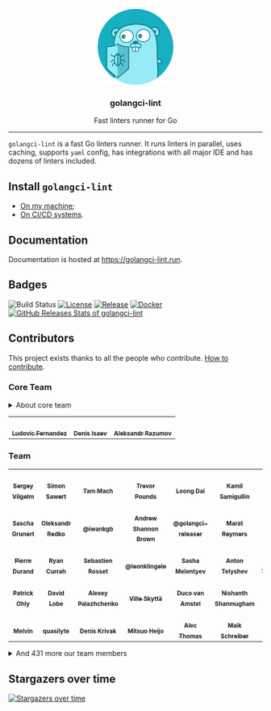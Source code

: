 <p align="center">
  <img alt="golangci-lint logo" src="assets/go.png" height="150" />
  <h3 align="center">golangci-lint</h3>
  <p align="center">Fast linters runner for Go</p>
</p>

---

`golangci-lint` is a fast Go linters runner. It runs linters in parallel, uses caching, supports `yaml` config, has integrations
with all major IDE and has dozens of linters included.

## Install `golangci-lint`

- [On my machine](https://golangci-lint.run/usage/install/#local-installation);
- [On CI/CD systems](https://golangci-lint.run/usage/install/#ci-installation).

## Documentation

Documentation is hosted at https://golangci-lint.run.

## Badges

![Build Status](https://github.com/golangci/golangci-lint/workflows/CI/badge.svg)
[![License](https://img.shields.io/github/license/golangci/golangci-lint)](/LICENSE)
[![Release](https://img.shields.io/github/release/golangci/golangci-lint.svg)](https://github.com/golangci/golangci-lint/releases/latest)
[![Docker](https://img.shields.io/docker/pulls/golangci/golangci-lint)](https://hub.docker.com/r/golangci/golangci-lint)
[![GitHub Releases Stats of golangci-lint](https://img.shields.io/github/downloads/golangci/golangci-lint/total.svg?logo=github)](https://somsubhra.github.io/github-release-stats/?username=golangci&repository=golangci-lint)

## Contributors

This project exists thanks to all the people who contribute. [How to contribute](https://golangci-lint.run/contributing/quick-start/).

<!-- BEGIN AUTOGENERATED CONTRIBUTORS -->
<!-- prettier-ignore-start -->
<!-- markdownlint-disable -->
### Core Team

<details>
<summary>About core team</summary>

The GolangCI Core Team is a group of contributors that have demonstrated a lasting enthusiasm for the project and community.
The GolangCI Core Team has GitHub admin privileges on the repo.

#### Responsibilities
The Core Team has the following responsibilities:

1. Being available to answer high-level questions about vision and future.
2. Being available to review longstanding/forgotten pull requests.
3. Occasionally check issues, offer input, and categorize with GitHub issue labels.
4. Looking out for up-and-coming members of the GolangCI community who might want to serve as Core Team members.
5. Note that the Core Team – and all GolangCI contributors – are open source volunteers; membership on the Core Team is expressly not an obligation. The Core Team is distinguished as leaders in the community and while they are a good group to turn to when someone needs an answer to a question, they are still volunteering their time, and may not be available to help immediately.

</details>

<table>
<tr>
  <td align="center"><a href="https://github.com/ldez?utm_source=golangci-lint-contributors"><img src="https://avatars.githubusercontent.com/u/5674651?u=45f0e097891f1e7e0c45c5224dcce11c867038af&v=4" width="100px;" alt=""/><br /><sub><b>Ludovic Fernandez</b></sub></a></td>
  <td align="center"><a href="https://disaev.me?utm_source=golangci-lint-contributors"><img src="https://avatars.githubusercontent.com/u/4648736?u=8c4976f3d4506b780533feacae77324505e8fa1c&v=4" width="100px;" alt=""/><br /><sub><b>Denis Isaev</b></sub></a></td>
  <td align="center"><a href="https://github.com/ernado?utm_source=golangci-lint-contributors"><img src="https://avatars.githubusercontent.com/u/866677?u=d349f6974fbf43763fa0c8f37c230e2a7ed28071&v=4" width="100px;" alt=""/><br /><sub><b>Aleksandr Razumov</b></sub></a></td>
</tr>
</table>

### Team

<table>
<tr>
  <td align="center"><a href="https://vilgelm.com?utm_source=golangci-lint-contributors"><img src="https://avatars.githubusercontent.com/u/523825?u=b6660194a9a09d522ac18d95a3b88b5028b4cb2a&v=4" width="100px;" alt=""/><br /><sub><b>Sergey Vilgelm</b></sub></a></td>
  <td align="center"><a href="https://sawert.se?utm_source=golangci-lint-contributors"><img src="https://avatars.githubusercontent.com/u/3248948?u=168a0256091039230b67689a2e41202edfc481a2&v=4" width="100px;" alt=""/><br /><sub><b>Simon Sawert</b></sub></a></td>
  <td align="center"><a href="https://tammach.dev?utm_source=golangci-lint-contributors"><img src="https://avatars.githubusercontent.com/u/9019229?u=434a8656f0f0917d35fe56322c81811036ec0e0c&v=4" width="100px;" alt=""/><br /><sub><b>Tam Mach</b></sub></a></td>
  <td align="center"><a href="https://tpounds.dev?utm_source=golangci-lint-contributors"><img src="https://avatars.githubusercontent.com/u/195041?u=cab053161e59fece04c051169b59882b299ce97a&v=4" width="100px;" alt=""/><br /><sub><b>Trevor Pounds</b></sub></a></td>
  <td align="center"><a href="https://github.com/daixiang0?utm_source=golangci-lint-contributors"><img src="https://avatars.githubusercontent.com/u/26538619?u=6261612ded324edb4ce57dce98e40413276aeb74&v=4" width="100px;" alt=""/><br /><sub><b>Loong Dai</b></sub></a></td>
  <td align="center"><a href="https://github.com/kamilsk?utm_source=golangci-lint-contributors"><img src="https://avatars.githubusercontent.com/u/1165416?u=d51ba7a1b9c74802350ba5dab08d2f5de39cd09e&v=4" width="100px;" alt=""/><br /><sub><b>Kamil Samigullin</b></sub></a></td>
  <td align="center"><a href="https://github.com/butuzov?utm_source=golangci-lint-contributors"><img src="https://avatars.githubusercontent.com/u/651824?v=4" width="100px;" alt=""/><br /><sub><b>Oleg Butuzov </b></sub></a></td>
</tr>
<tr>
  <td align="center"><a href="http://saschagrunert.de?utm_source=golangci-lint-contributors"><img src="https://avatars.githubusercontent.com/u/695473?u=6fff0b4de2eacfb3cb5ab49e6d11ed5c8608afd8&v=4" width="100px;" alt=""/><br /><sub><b>Sascha Grunert</b></sub></a></td>
  <td align="center"><a href="https://alexandear.tech?utm_source=golangci-lint-contributors"><img src="https://avatars.githubusercontent.com/u/3228886?u=03d8f554ad74e513ee112d957e807956df39d46c&v=4" width="100px;" alt=""/><br /><sub><b>Oleksandr Redko</b></sub></a></td>
  <td align="center"><a href="https://critical.today?utm_source=golangci-lint-contributors"><img src="https://avatars.githubusercontent.com/u/939646?u=f5cf5eb221c9dee7232b6017346b212034bdbb18&v=4" width="100px;" alt=""/><br /><sub><b>@iwankgb</b></sub></a></td>
  <td align="center"><a href="https://github.com/ashanbrown?utm_source=golangci-lint-contributors"><img src="https://avatars.githubusercontent.com/u/1858046?u=4f976febbce75a684c0259d4587c8677e34593be&v=4" width="100px;" alt=""/><br /><sub><b>Andrew Shannon Brown</b></sub></a></td>
  <td align="center"><a href="https://github.com/golangci-releaser?utm_source=golangci-lint-contributors"><img src="https://avatars.githubusercontent.com/u/65486276?v=4" width="100px;" alt=""/><br /><sub><b>@golangci-releaser</b></sub></a></td>
  <td align="center"><a href="https://github.com/maratori?utm_source=golangci-lint-contributors"><img src="https://avatars.githubusercontent.com/u/16486128?v=4" width="100px;" alt=""/><br /><sub><b>Marat Reymers</b></sub></a></td>
  <td align="center"><a href="https://twitter.com/sivchari?utm_source=golangci-lint-contributors"><img src="https://avatars.githubusercontent.com/u/55221074?u=eb115ddb736d7f1a4618f0f4f8428d99a0e1632e&v=4" width="100px;" alt=""/><br /><sub><b>sivchari</b></sub></a></td>
</tr>
<tr>
  <td align="center"><a href="https://pierredurand.fr?utm_source=golangci-lint-contributors"><img src="https://avatars.githubusercontent.com/u/131535?v=4" width="100px;" alt=""/><br /><sub><b>Pierre Durand</b></sub></a></td>
  <td align="center"><a href="https://github.com/ryancurrah?utm_source=golangci-lint-contributors"><img src="https://avatars.githubusercontent.com/u/6209771?u=9d81ec835f9d3b4bc096422950567b213cea1098&v=4" width="100px;" alt=""/><br /><sub><b>Ryan Currah</b></sub></a></td>
  <td align="center"><a href="https://github.com/sebastien-rosset?utm_source=golangci-lint-contributors"><img src="https://avatars.githubusercontent.com/u/16657278?v=4" width="100px;" alt=""/><br /><sub><b>Sebastien Rosset</b></sub></a></td>
  <td align="center"><a href="https://github.com/leonklingele?utm_source=golangci-lint-contributors"><img src="https://avatars.githubusercontent.com/u/5585491?u=2180da7be30906f61a3180efee129b50226f6d01&v=4" width="100px;" alt=""/><br /><sub><b>@leonklingele</b></sub></a></td>
  <td align="center"><a href="https://t.me/sashamelentyev?utm_source=golangci-lint-contributors"><img src="https://avatars.githubusercontent.com/u/55826637?u=017d55a7e043331e28d5b95018ca67618c02815c&v=4" width="100px;" alt=""/><br /><sub><b>Sasha Melentyev</b></sub></a></td>
  <td align="center"><a href="https://linkedin.com/in/antonboom?utm_source=golangci-lint-contributors"><img src="https://avatars.githubusercontent.com/u/17127404?u=2efa03fa4e2a40a8c122d25df96691841bff6c73&v=4" width="100px;" alt=""/><br /><sub><b>Anton Telyshev</b></sub></a></td>
  <td align="center"><a href="https://github.com/denis-tingaikin?utm_source=golangci-lint-contributors"><img src="https://avatars.githubusercontent.com/u/49399980?u=f5f05175a10b12450028c49e1f98a76dec05f465&v=4" width="100px;" alt=""/><br /><sub><b>Denis Tingaikin</b></sub></a></td>
</tr>
<tr>
  <td align="center"><a href="http://www.estamos.de/blog/?utm_source=golangci-lint-contributors"><img src="https://avatars.githubusercontent.com/u/22076?v=4" width="100px;" alt=""/><br /><sub><b>Patrick Ohly</b></sub></a></td>
  <td align="center"><a href="https://www.linkedin.com/in/dlopbec/?utm_source=golangci-lint-contributors"><img src="https://avatars.githubusercontent.com/u/5780637?u=0d77960bc33fb9012e8e28046d6d709b983849b3&v=4" width="100px;" alt=""/><br /><sub><b>David Lobe</b></sub></a></td>
  <td align="center"><a href="https://about.me/alexey.palazhchenko?utm_source=golangci-lint-contributors"><img src="https://avatars.githubusercontent.com/u/11512?v=4" width="100px;" alt=""/><br /><sub><b>Alexey Palazhchenko</b></sub></a></td>
  <td align="center"><a href="https://github.com/scop?utm_source=golangci-lint-contributors"><img src="https://avatars.githubusercontent.com/u/109152?u=782addb4cabd3acc673e2595ba43377f88414b6b&v=4" width="100px;" alt=""/><br /><sub><b>Ville Skyttä</b></sub></a></td>
  <td align="center"><a href="https://www.linkedin.com/in/ducovanamstel?utm_source=golangci-lint-contributors"><img src="https://avatars.githubusercontent.com/u/896592?u=d137ca0926c6e2a865f777053b8ade2e893ff80b&v=4" width="100px;" alt=""/><br /><sub><b>Duco van Amstel</b></sub></a></td>
  <td align="center"><a href="https://littleroot.org?utm_source=golangci-lint-contributors"><img src="https://avatars.githubusercontent.com/u/6028224?u=23736b3fe9a6e7821f0ea9a15667ac1f79af674f&v=4" width="100px;" alt=""/><br /><sub><b>Nishanth Shanmugham</b></sub></a></td>
  <td align="center"><a href="https://sanposhiho.com/about?utm_source=golangci-lint-contributors"><img src="https://avatars.githubusercontent.com/u/44139130?u=d0a40ab2af9d5c6c5a1379b80d26a0e8361161e9&v=4" width="100px;" alt=""/><br /><sub><b>Kensei Nakada</b></sub></a></td>
</tr>
<tr>
  <td align="center"><a href="https://melvin.la?utm_source=golangci-lint-contributors"><img src="https://avatars.githubusercontent.com/u/275508?u=4c1869ff67a365968482e96400e62d7677820abc&v=4" width="100px;" alt=""/><br /><sub><b>Melvin</b></sub></a></td>
  <td align="center"><a href="https://twitter.com/quasilyte?utm_source=golangci-lint-contributors"><img src="https://avatars.githubusercontent.com/u/6286655?u=11ccf136d6167205bbec1ed864e7306bb22a26d4&v=4" width="100px;" alt=""/><br /><sub><b>quasilyte</b></sub></a></td>
  <td align="center"><a href="https://dkrv.me?utm_source=golangci-lint-contributors"><img src="https://avatars.githubusercontent.com/u/11755173?v=4" width="100px;" alt=""/><br /><sub><b>Denis Krivak</b></sub></a></td>
  <td align="center"><a href="https://github.com/johejo?utm_source=golangci-lint-contributors"><img src="https://avatars.githubusercontent.com/u/25817501?u=3eb86cdb5c0fedb4f13602cd31db18b3c227df55&v=4" width="100px;" alt=""/><br /><sub><b>Mitsuo Heijo</b></sub></a></td>
  <td align="center"><a href="http://swapoff.org?utm_source=golangci-lint-contributors"><img src="https://avatars.githubusercontent.com/u/41767?v=4" width="100px;" alt=""/><br /><sub><b>Alec Thomas</b></sub></a></td>
  <td align="center"><a href="https://maik.schreiber.ms?utm_source=golangci-lint-contributors"><img src="https://avatars.githubusercontent.com/u/1207236?u=3de36ac4a235922a52ef917325b9b91b7cd79657&v=4" width="100px;" alt=""/><br /><sub><b>Maik Schreiber</b></sub></a></td>
  <td align="center"><a href="https://hachyderm.io/@StevenACoffman?utm_source=golangci-lint-contributors"><img src="https://avatars.githubusercontent.com/u/1942608?u=c0452475649bfd1f5d08b9cb3584627b17f2bec5&v=4" width="100px;" alt=""/><br /><sub><b>Steve Coffman</b></sub></a></td>
</tr>
</table>

<details>
<summary>And 431 more our team members</summary>

<table>
<tr>
  <td align="center"><a href="https://github.com/nunnatsa?utm_source=golangci-lint-contributors"><img src="https://avatars.githubusercontent.com/u/60659093?u=4f453c728cc9de784796783626cdd52b0bcc43e4&v=4" width="100px;" alt=""/><br /><sub><b>Nahshon Unna Tsameret</b></sub></a></td>
  <td align="center"><a href="http://dzx.cz?utm_source=golangci-lint-contributors"><img src="https://avatars.githubusercontent.com/u/15747583?u=46a093255994a8af7fa38b525346d6cbe88920e1&v=4" width="100px;" alt=""/><br /><sub><b>Matouš Dzivjak</b></sub></a></td>
  <td align="center"><a href="https://willd.io?utm_source=golangci-lint-contributors"><img src="https://avatars.githubusercontent.com/u/6287275?u=58d7a50b67e7a04e26bcc85c670cf84230f9fe18&v=4" width="100px;" alt=""/><br /><sub><b>Will Dixon</b></sub></a></td>
  <td align="center"><a href="https://github.com/invidian?utm_source=golangci-lint-contributors"><img src="https://avatars.githubusercontent.com/u/16539896?v=4" width="100px;" alt=""/><br /><sub><b>Mateusz Gozdek</b></sub></a></td>
  <td align="center"><a href="https://github.com/thebeline?utm_source=golangci-lint-contributors"><img src="https://avatars.githubusercontent.com/u/130580?u=0b394efcf64ef327e17303f718d1f37a1c458584&v=4" width="100px;" alt=""/><br /><sub><b>Michael Mulligan</b></sub></a></td>
  <td align="center"><a href="https://github.com/uudashr?utm_source=golangci-lint-contributors"><img src="https://avatars.githubusercontent.com/u/166053?u=0ccd812adf8125062b674494a4c912894206d27c&v=4" width="100px;" alt=""/><br /><sub><b>Nuruddin Ashr</b></sub></a></td>
  <td align="center"><a href="https://github.com/jwilner?utm_source=golangci-lint-contributors"><img src="https://avatars.githubusercontent.com/u/1879661?u=d5fd87311dd118b3f6044f6d3644ebe6dbcc222c&v=4" width="100px;" alt=""/><br /><sub><b>Joe Wilner</b></sub></a></td>
</tr>
<tr>
  <td align="center"><a href="https://blog.ksoichiro.com/?utm_source=golangci-lint-contributors"><img src="https://avatars.githubusercontent.com/u/801987?v=4" width="100px;" alt=""/><br /><sub><b>Soichiro Kashima</b></sub></a></td>
  <td align="center"><a href="http://magnetikonline.com?utm_source=golangci-lint-contributors"><img src="https://avatars.githubusercontent.com/u/1818757?u=27ca8c53c66113faa67f6b48aeb8841717c0ee2f&v=4" width="100px;" alt=""/><br /><sub><b>Peter Mescalchin</b></sub></a></td>
  <td align="center"><a href="https://breml.github.io/?utm_source=golangci-lint-contributors"><img src="https://avatars.githubusercontent.com/u/6205217?u=ddaccd56a7384572a1d80b85e204dad293d80c9d&v=4" width="100px;" alt=""/><br /><sub><b>Lucas Bremgartner</b></sub></a></td>
  <td align="center"><a href="https://github.com/bosix?utm_source=golangci-lint-contributors"><img src="https://avatars.githubusercontent.com/u/26360670?u=6b98683a6c327f449eb8d874c57d5310c2cf47a0&v=4" width="100px;" alt=""/><br /><sub><b>Florian Bosdorff</b></sub></a></td>
  <td align="center"><a href="https://github.com/kolyshkin?utm_source=golangci-lint-contributors"><img src="https://avatars.githubusercontent.com/u/4522509?v=4" width="100px;" alt=""/><br /><sub><b>Kir Kolyshkin</b></sub></a></td>
  <td align="center"><a href="https://github.com/alingse?utm_source=golangci-lint-contributors"><img src="https://avatars.githubusercontent.com/u/11423310?u=f43cba4b477fb591adf37e901ad1e8a642006838&v=4" width="100px;" alt=""/><br /><sub><b>@alingse</b></sub></a></td>
  <td align="center"><a href="https://github.com/theckman?utm_source=golangci-lint-contributors"><img src="https://avatars.githubusercontent.com/u/787332?u=32fbcb4a4b0022855141ef25ea52b0b9453eac4c&v=4" width="100px;" alt=""/><br /><sub><b>Tim Heckman</b></sub></a></td>
</tr>
<tr>
  <td align="center"><a href="https://olegk.dev?utm_source=golangci-lint-contributors"><img src="https://avatars.githubusercontent.com/u/366002?u=d8de003e0032814c47ed3e37d20ac06c303b118a&v=4" width="100px;" alt=""/><br /><sub><b>Oleg Kovalov</b></sub></a></td>
  <td align="center"><a href="https://github.com/Zamiell?utm_source=golangci-lint-contributors"><img src="https://avatars.githubusercontent.com/u/5511220?u=f8b0d15d0e5efe94463cff21f1f2b85df14c66b1&v=4" width="100px;" alt=""/><br /><sub><b>James</b></sub></a></td>
  <td align="center"><a href="https://github.com/carnott-snap?utm_source=golangci-lint-contributors"><img src="https://avatars.githubusercontent.com/u/23408377?u=f53362538a6f5af7c6b91ab27dc0f73239abcab5&v=4" width="100px;" alt=""/><br /><sub><b>Colin Arnott</b></sub></a></td>
  <td align="center"><a href="https://github.com/xobotyi?utm_source=golangci-lint-contributors"><img src="https://avatars.githubusercontent.com/u/6178739?u=ece401a01cb9e5f9d3cdea6481bd19e7eab458dd&v=4" width="100px;" alt=""/><br /><sub><b>Anton Zinovyev</b></sub></a></td>
  <td align="center"><a href="https://lukeshu.com?utm_source=golangci-lint-contributors"><img src="https://avatars.githubusercontent.com/u/90273?v=4" width="100px;" alt=""/><br /><sub><b>Luke T. Shumaker</b></sub></a></td>
  <td align="center"><a href="https://github.com/kulti?utm_source=golangci-lint-contributors"><img src="https://avatars.githubusercontent.com/u/1286683?u=d6b6fa0c86e3b714f7cb744bc79c052f81e5678c&v=4" width="100px;" alt=""/><br /><sub><b>Aleksey Bakin</b></sub></a></td>
  <td align="center"><a href="https://sagikazarmark.hu?utm_source=golangci-lint-contributors"><img src="https://avatars.githubusercontent.com/u/1226384?u=dd73ed07c3158112d758d0e3a439c896165bcf2d&v=4" width="100px;" alt=""/><br /><sub><b>Márk Sági-Kazár</b></sub></a></td>
</tr>
<tr>
  <td align="center"><a href="http://rski.github.io?utm_source=golangci-lint-contributors"><img src="https://avatars.githubusercontent.com/u/2960312?v=4" width="100px;" alt=""/><br /><sub><b>Rski</b></sub></a></td>
  <td align="center"><a href="https://github.com/ryboe?utm_source=golangci-lint-contributors"><img src="https://avatars.githubusercontent.com/u/1250684?v=4" width="100px;" alt=""/><br /><sub><b>Ryan Boehning</b></sub></a></td>
  <td align="center"><a href="https://www.gustavobazan.com?utm_source=golangci-lint-contributors"><img src="https://avatars.githubusercontent.com/u/461027?u=bec2c1defc5269c66ab0e6729a813761e06a28b1&v=4" width="100px;" alt=""/><br /><sub><b>Gustavo Bazan</b></sub></a></td>
  <td align="center"><a href="https://github.com/esimonov?utm_source=golangci-lint-contributors"><img src="https://avatars.githubusercontent.com/u/25531859?u=374b2f19abd0d62494bd458bc3a9c11921bd99c2&v=4" width="100px;" alt=""/><br /><sub><b>Eugene Simonov</b></sub></a></td>
  <td align="center"><a href="https://github.com/stevenh?utm_source=golangci-lint-contributors"><img src="https://avatars.githubusercontent.com/u/104239?v=4" width="100px;" alt=""/><br /><sub><b>Steven Hartland</b></sub></a></td>
  <td align="center"><a href="https://theo.im?utm_source=golangci-lint-contributors"><img src="https://avatars.githubusercontent.com/u/1398228?v=4" width="100px;" alt=""/><br /><sub><b>Timon Wong</b></sub></a></td>
  <td align="center"><a href="https://npf.io?utm_source=golangci-lint-contributors"><img src="https://avatars.githubusercontent.com/u/3185864?u=4d6303925d415d0a5e50a314d569807892a8b052&v=4" width="100px;" alt=""/><br /><sub><b>Nate Finch</b></sub></a></td>
</tr>
<tr>
  <td align="center"><a href="https://github.com/amenzhinsky?utm_source=golangci-lint-contributors"><img src="https://avatars.githubusercontent.com/u/1308953?v=4" width="100px;" alt=""/><br /><sub><b>Aliaksandr Mianzhynski</b></sub></a></td>
  <td align="center"><a href="https://ferhatelmas.com?utm_source=golangci-lint-contributors"><img src="https://avatars.githubusercontent.com/u/648018?u=40cb795f957e55956021e3273835566141de1ae9&v=4" width="100px;" alt=""/><br /><sub><b>ferhat elmas</b></sub></a></td>
  <td align="center"><a href="https://leighmcculloch.com?utm_source=golangci-lint-contributors"><img src="https://avatars.githubusercontent.com/u/351529?u=2d87a94e5ea68221f73a713d90224f9a293df9f8&v=4" width="100px;" alt=""/><br /><sub><b>Leigh McCulloch</b></sub></a></td>
  <td align="center"><a href="https://github.com/tmzane?utm_source=golangci-lint-contributors"><img src="https://avatars.githubusercontent.com/u/73077675?u=2e0a95650ef31e86c4b40b8d041794f6752aed3a&v=4" width="100px;" alt=""/><br /><sub><b>Tom</b></sub></a></td>
  <td align="center"><a href="http://qiita.com/sonatard/?utm_source=golangci-lint-contributors"><img src="https://avatars.githubusercontent.com/u/1586910?u=a55afe04467991530d0e152ded35a2359b973f5e&v=4" width="100px;" alt=""/><br /><sub><b>sonatard</b></sub></a></td>
  <td align="center"><a href="https://github.com/zhangyunhao116?utm_source=golangci-lint-contributors"><img src="https://avatars.githubusercontent.com/u/18065074?u=301bff3621476ae543944c5cc219676dbcfdabcf&v=4" width="100px;" alt=""/><br /><sub><b>ZhangYunHao</b></sub></a></td>
  <td align="center"><a href="https://www.aneeshusa.com/?utm_source=golangci-lint-contributors"><img src="https://avatars.githubusercontent.com/u/2085567?u=3b544afd09f49894fa41f941ebedb5585070ec60&v=4" width="100px;" alt=""/><br /><sub><b>Aneesh Agrawal</b></sub></a></td>
</tr>
<tr>
  <td align="center"><a href="https://github.com/vovapi?utm_source=golangci-lint-contributors"><img src="https://avatars.githubusercontent.com/u/278946?u=31e14b2d2ba4b5d039d20292bff788aed8f114be&v=4" width="100px;" alt=""/><br /><sub><b>Vladimir Evgrafov</b></sub></a></td>
  <td align="center"><a href="https://github.com/jingyugao?utm_source=golangci-lint-contributors"><img src="https://avatars.githubusercontent.com/u/16934055?u=16d5d4b4b1574103cd1aaea399b236ae002055b2&v=4" width="100px;" alt=""/><br /><sub><b>gaojingyu</b></sub></a></td>
  <td align="center"><a href="https://github.com/odidev?utm_source=golangci-lint-contributors"><img src="https://avatars.githubusercontent.com/u/40816837?u=006db7f382c579d86c6649cfad96c04f54b8d222&v=4" width="100px;" alt=""/><br /><sub><b>@odidev</b></sub></a></td>
  <td align="center"><a href="https://github.com/peakle?utm_source=golangci-lint-contributors"><img src="https://avatars.githubusercontent.com/u/27820873?u=5ceb41a437bf0ef0525bfe90a42f18ca4348bfe1&v=4" width="100px;" alt=""/><br /><sub><b>Denis Limarev</b></sub></a></td>
  <td align="center"><a href="https://fuyu.moe/members/nisevoid?utm_source=golangci-lint-contributors"><img src="https://avatars.githubusercontent.com/u/3254486?u=b8ce61b14e893d15a418bfae299b05dad6af18c3&v=4" width="100px;" alt=""/><br /><sub><b>NiseVoid</b></sub></a></td>
  <td align="center"><a href="https://firefart.at?utm_source=golangci-lint-contributors"><img src="https://avatars.githubusercontent.com/u/105281?u=34b91b58b59ab25a46eef20861ee0200496d3b56&v=4" width="100px;" alt=""/><br /><sub><b>Christian Mehlmauer</b></sub></a></td>
  <td align="center"><a href="http://siobud.com?utm_source=golangci-lint-contributors"><img src="https://avatars.githubusercontent.com/u/1302304?v=4" width="100px;" alt=""/><br /><sub><b>Sean DuBois</b></sub></a></td>
</tr>
<tr>
  <td align="center"><a href="http://www.neglostyti.com?utm_source=golangci-lint-contributors"><img src="https://avatars.githubusercontent.com/u/2631366?v=4" width="100px;" alt=""/><br /><sub><b>Viktoras</b></sub></a></td>
  <td align="center"><a href="https://github.com/fho?utm_source=golangci-lint-contributors"><img src="https://avatars.githubusercontent.com/u/514535?v=4" width="100px;" alt=""/><br /><sub><b>Fabian Holler</b></sub></a></td>
  <td align="center"><a href="https://github.com/4meepo?utm_source=golangci-lint-contributors"><img src="https://avatars.githubusercontent.com/u/28745416?u=e235cbca8baa313f229998158631d9379e44fafa&v=4" width="100px;" alt=""/><br /><sub><b>Yifei Liu</b></sub></a></td>
  <td align="center"><a href="https://agniva.me?utm_source=golangci-lint-contributors"><img src="https://avatars.githubusercontent.com/u/1774000?u=2d77ef2b812cee7dd2dfd8f2709dcfad8b8ae539&v=4" width="100px;" alt=""/><br /><sub><b>Agniva De Sarker</b></sub></a></td>
  <td align="center"><a href="https://ashannon.us?utm_source=golangci-lint-contributors"><img src="https://avatars.githubusercontent.com/u/120951?u=e3fc281afc247e3dd964f16c1db8e9c7adcce232&v=4" width="100px;" alt=""/><br /><sub><b>Adam Shannon</b></sub></a></td>
  <td align="center"><a href="https://github.com/System-Glitch?utm_source=golangci-lint-contributors"><img src="https://avatars.githubusercontent.com/u/7251668?u=b5317ffdcab8eac10e3c31eb0fd47bea89f8ec9f&v=4" width="100px;" alt=""/><br /><sub><b>SystemGlitch</b></sub></a></td>
  <td align="center"><a href="https://github.com/dahankzter?utm_source=golangci-lint-contributors"><img src="https://avatars.githubusercontent.com/u/171091?v=4" width="100px;" alt=""/><br /><sub><b>Henrik Johansson</b></sub></a></td>
</tr>
<tr>
  <td align="center"><a href="https://tomarrell.com?utm_source=golangci-lint-contributors"><img src="https://avatars.githubusercontent.com/u/7939459?u=330de5d206f2ff0fc34cde7d718e055971c3d8d0&v=4" width="100px;" alt=""/><br /><sub><b>Tom Arrell</b></sub></a></td>
  <td align="center"><a href="http://www.curioswitch.org?utm_source=golangci-lint-contributors"><img src="https://avatars.githubusercontent.com/u/5175532?v=4" width="100px;" alt=""/><br /><sub><b>Choko</b></sub></a></td>
  <td align="center"><a href="https://blog.johnstarich.com?utm_source=golangci-lint-contributors"><img src="https://avatars.githubusercontent.com/u/1009441?u=76ecc9848dd25d93f0722b077439806dac6e25b9&v=4" width="100px;" alt=""/><br /><sub><b>John Starich</b></sub></a></td>
  <td align="center"><a href="https://github.com/zchee?utm_source=golangci-lint-contributors"><img src="https://avatars.githubusercontent.com/u/6366270?u=b3b4c30edcd4ad8fe5da44faacbd1d70a8c836f5&v=4" width="100px;" alt=""/><br /><sub><b>Koichi Shiraishi</b></sub></a></td>
  <td align="center"><a href="https://github.com/barthr?utm_source=golangci-lint-contributors"><img src="https://avatars.githubusercontent.com/u/9822478?u=c159fa0a22133fabb6a8468ed2372273f60cc7d9&v=4" width="100px;" alt=""/><br /><sub><b>Bart</b></sub></a></td>
  <td align="center"><a href="https://github.com/neha-viswanathan?utm_source=golangci-lint-contributors"><img src="https://avatars.githubusercontent.com/u/12013126?u=479684c936cc8b80f122fdede3f4afc4ceb80136&v=4" width="100px;" alt=""/><br /><sub><b>Neha Viswanathan</b></sub></a></td>
  <td align="center"><a href="https://blog.luxifer.fr?utm_source=golangci-lint-contributors"><img src="https://avatars.githubusercontent.com/u/419078?u=833a0696a0ec48366194a46cb9bee3746dd5a93e&v=4" width="100px;" alt=""/><br /><sub><b>Florent Viel</b></sub></a></td>
</tr>
<tr>
  <td align="center"><a href="https://lukasmalkmus.com?utm_source=golangci-lint-contributors"><img src="https://avatars.githubusercontent.com/u/9931588?u=51de6132f5f0e8f88aedf265a5205d9a91f4e1aa&v=4" width="100px;" alt=""/><br /><sub><b>Lukas Malkmus</b></sub></a></td>
  <td align="center"><a href="https://github.com/dbraley?utm_source=golangci-lint-contributors"><img src="https://avatars.githubusercontent.com/u/2067019?u=47d3d161a65b877714779c39d2eb6dc686d427ec&v=4" width="100px;" alt=""/><br /><sub><b>David Braley</b></sub></a></td>
  <td align="center"><a href="https://github.com/cbandy?utm_source=golangci-lint-contributors"><img src="https://avatars.githubusercontent.com/u/106560?v=4" width="100px;" alt=""/><br /><sub><b>Chris Bandy</b></sub></a></td>
  <td align="center"><a href="https://patrickkuca.com?utm_source=golangci-lint-contributors"><img src="https://avatars.githubusercontent.com/u/9790383?u=f3ee6bab4997260734040e0119d4cb35810973d7&v=4" width="100px;" alt=""/><br /><sub><b>Patrick Kuca</b></sub></a></td>
  <td align="center"><a href="https://dev.to/vearutop?utm_source=golangci-lint-contributors"><img src="https://avatars.githubusercontent.com/u/1381436?v=4" width="100px;" alt=""/><br /><sub><b>Viacheslav Poturaev</b></sub></a></td>
  <td align="center"><a href="https://github.com/zikaeroh?utm_source=golangci-lint-contributors"><img src="https://avatars.githubusercontent.com/u/48577114?u=0732d500b9122545949572de8a2e8f1fe9d4dd88&v=4" width="100px;" alt=""/><br /><sub><b>Zik Aeroh</b></sub></a></td>
  <td align="center"><a href="https://github.com/sylvia7788?utm_source=golangci-lint-contributors"><img src="https://avatars.githubusercontent.com/u/24389016?v=4" width="100px;" alt=""/><br /><sub><b>sylvia</b></sub></a></td>
</tr>
<tr>
  <td align="center"><a href="https://github.com/rliebz?utm_source=golangci-lint-contributors"><img src="https://avatars.githubusercontent.com/u/5321575?v=4" width="100px;" alt=""/><br /><sub><b>Robert Liebowitz</b></sub></a></td>
  <td align="center"><a href="https://github.com/zealws?utm_source=golangci-lint-contributors"><img src="https://avatars.githubusercontent.com/u/794008?u=254ae340544f623670da67073fdbd7cfe37aa9f7&v=4" width="100px;" alt=""/><br /><sub><b>Zeal Wierslee</b></sub></a></td>
  <td align="center"><a href="https://github.com/timkral?utm_source=golangci-lint-contributors"><img src="https://avatars.githubusercontent.com/u/4274030?v=4" width="100px;" alt=""/><br /><sub><b>Tim Kral</b></sub></a></td>
  <td align="center"><a href="https://blog.yagipy.me?utm_source=golangci-lint-contributors"><img src="https://avatars.githubusercontent.com/u/34264859?u=f5c99c28ae697458ab9cb23568df1ed0c6740166&v=4" width="100px;" alt=""/><br /><sub><b>Hiroyuki Yagihashi</b></sub></a></td>
  <td align="center"><a href="https://kyoh86.dev?utm_source=golangci-lint-contributors"><img src="https://avatars.githubusercontent.com/u/5582459?u=062f9074b6d432f073b7e09940e70fc1c092e072&v=4" width="100px;" alt=""/><br /><sub><b>Kyoh</b></sub></a></td>
  <td align="center"><a href="https://jnan806.github.io?utm_source=golangci-lint-contributors"><img src="https://avatars.githubusercontent.com/u/43714056?u=0b130ca47186522120348fec6448a93edbbbe3d4&v=4" width="100px;" alt=""/><br /><sub><b>Jiangnan Jia</b></sub></a></td>
  <td align="center"><a href="https://github.com/kunwardeep?utm_source=golangci-lint-contributors"><img src="https://avatars.githubusercontent.com/u/13211086?u=d7eefb203f6ae0d66392ed4c874be785c1acc3d3&v=4" width="100px;" alt=""/><br /><sub><b>Kunwardeep</b></sub></a></td>
</tr>
<tr>
  <td align="center"><a href="https://github.com/dahu33?utm_source=golangci-lint-contributors"><img src="https://avatars.githubusercontent.com/u/2038888?u=d4ab9e715b894d12a6b4cef9b66bc81145126dd4&v=4" width="100px;" alt=""/><br /><sub><b>Pierre R</b></sub></a></td>
  <td align="center"><a href="https://github.com/gnuletik?utm_source=golangci-lint-contributors"><img src="https://avatars.githubusercontent.com/u/9059840?u=c37cef066ed05d5c25ea792bf839c622e1b5a3ec&v=4" width="100px;" alt=""/><br /><sub><b>Martin Desrumaux</b></sub></a></td>
  <td align="center"><a href="https://github.com/srenatus?utm_source=golangci-lint-contributors"><img src="https://avatars.githubusercontent.com/u/870638?u=4607741d467654d0c0643043a64da994df94b76f&v=4" width="100px;" alt=""/><br /><sub><b>Stephan Renatus</b></sub></a></td>
  <td align="center"><a href="https://github.com/ibez92?utm_source=golangci-lint-contributors"><img src="https://avatars.githubusercontent.com/u/21059325?v=4" width="100px;" alt=""/><br /><sub><b>Ivan</b></sub></a></td>
  <td align="center"><a href="https://github.com/tdakkota?utm_source=golangci-lint-contributors"><img src="https://avatars.githubusercontent.com/u/15220500?u=41aad36b4fcc340495e2d1d0193255e4010e6a59&v=4" width="100px;" alt=""/><br /><sub><b>tdakkota</b></sub></a></td>
  <td align="center"><a href="http://www.gandarez.dev?utm_source=golangci-lint-contributors"><img src="https://avatars.githubusercontent.com/u/782854?u=08f8f3810c070b4f51c5ab34d349b83bee796fe7&v=4" width="100px;" alt=""/><br /><sub><b>Carlos Henrique Guardão Gandarez</b></sub></a></td>
  <td align="center"><a href="https://github.com/diegs?utm_source=golangci-lint-contributors"><img src="https://avatars.githubusercontent.com/u/74719?u=bdfb13fd5280132f2a82f91cf9337d675472c489&v=4" width="100px;" alt=""/><br /><sub><b>Diego Pontoriero</b></sub></a></td>
</tr>
<tr>
  <td align="center"><a href="https://github.com/danielhelfand?utm_source=golangci-lint-contributors"><img src="https://avatars.githubusercontent.com/u/34258252?u=68dad1d1d85d47c4bab2de0112ab495c89b6fd49&v=4" width="100px;" alt=""/><br /><sub><b>Daniel Helfand</b></sub></a></td>
  <td align="center"><a href="https://github.com/ahrtr?utm_source=golangci-lint-contributors"><img src="https://avatars.githubusercontent.com/u/30739825?u=7103d2d37664ace643337a0f648788c72132ae28&v=4" width="100px;" alt=""/><br /><sub><b>Benjamin Wang</b></sub></a></td>
  <td align="center"><a href="https://github.com/adamroyjones?utm_source=golangci-lint-contributors"><img src="https://avatars.githubusercontent.com/u/10088591?u=4b57a1264ee0af0470d23574f5de4f8238eae6a1&v=4" width="100px;" alt=""/><br /><sub><b>Adam Jones</b></sub></a></td>
  <td align="center"><a href="https://github.com/zak-pawel?utm_source=golangci-lint-contributors"><img src="https://avatars.githubusercontent.com/u/17336997?v=4" width="100px;" alt=""/><br /><sub><b>Paweł Żak</b></sub></a></td>
  <td align="center"><a href="https://www.linkedin.com/in/ifaisalalam?utm_source=golangci-lint-contributors"><img src="https://avatars.githubusercontent.com/u/24882101?u=e52c5b8b69d9ad4d91feca0d40c56d96349c7dd0&v=4" width="100px;" alt=""/><br /><sub><b>Faisal Alam</b></sub></a></td>
  <td align="center"><a href="https://github.com/alexec?utm_source=golangci-lint-contributors"><img src="https://avatars.githubusercontent.com/u/1142830?u=c893f99c152727beb204caea70ed45ee936b20b2&v=4" width="100px;" alt=""/><br /><sub><b>Alex Collins</b></sub></a></td>
  <td align="center"><a href="https://nakabonne.dev?utm_source=golangci-lint-contributors"><img src="https://avatars.githubusercontent.com/u/19730728?u=88c465f1caf239c1852208116593939c22312c13&v=4" width="100px;" alt=""/><br /><sub><b>Ryo Nakao</b></sub></a></td>
</tr>
<tr>
  <td align="center"><a href="https://www.pedanticorderliness.com?utm_source=golangci-lint-contributors"><img src="https://avatars.githubusercontent.com/u/343979?u=6443fee0e543d22b07b02edf0ed8fb1ce4943b5a&v=4" width="100px;" alt=""/><br /><sub><b>Ryan Olds</b></sub></a></td>
  <td align="center"><a href="https://tommy-muehle.io?utm_source=golangci-lint-contributors"><img src="https://avatars.githubusercontent.com/u/1351840?u=7d5b4339a1efe19fe5740314a4289eee59c20e6c&v=4" width="100px;" alt=""/><br /><sub><b>Tommy Mühle</b></sub></a></td>
  <td align="center"><a href="https://github.com/thaJeztah?utm_source=golangci-lint-contributors"><img src="https://avatars.githubusercontent.com/u/1804568?u=ebc86d007fefd2b388d2a8da5f0e3d6f239ede2f&v=4" width="100px;" alt=""/><br /><sub><b>Sebastiaan van Stijn</b></sub></a></td>
  <td align="center"><a href="https://github.com/szaydel?utm_source=golangci-lint-contributors"><img src="https://avatars.githubusercontent.com/u/249424?v=4" width="100px;" alt=""/><br /><sub><b>Sam Zaydel</b></sub></a></td>
  <td align="center"><a href="https://caarlos0.dev?utm_source=golangci-lint-contributors"><img src="https://avatars.githubusercontent.com/u/245435?v=4" width="100px;" alt=""/><br /><sub><b>Carlos Alexandro Becker</b></sub></a></td>
  <td align="center"><a href="https://github.com/Dominik-K?utm_source=golangci-lint-contributors"><img src="https://avatars.githubusercontent.com/u/5795847?u=e32b349860f30b6d08dd361399df310ab4bbf492&v=4" width="100px;" alt=""/><br /><sub><b>@Dominik-K</b></sub></a></td>
  <td align="center"><a href="https://github.com/csilvers?utm_source=golangci-lint-contributors"><img src="https://avatars.githubusercontent.com/u/1445223?v=4" width="100px;" alt=""/><br /><sub><b>Craig Silverstein</b></sub></a></td>
</tr>
<tr>
  <td align="center"><a href="https://dev.to/smyrman?utm_source=golangci-lint-contributors"><img src="https://avatars.githubusercontent.com/u/75205?u=7c1c69aec977da78bf452fe2c2c8382999fdb42c&v=4" width="100px;" alt=""/><br /><sub><b>Sindre Røkenes Myren</b></sub></a></td>
  <td align="center"><a href="https://developer20.com?utm_source=golangci-lint-contributors"><img src="https://avatars.githubusercontent.com/u/1235620?u=8dcb00ac7132f4de19392d7f8b1b4e2b17e692b7&v=4" width="100px;" alt=""/><br /><sub><b>Bartłomiej Klimczak</b></sub></a></td>
  <td align="center"><a href="https://jimenolabs.net/about?utm_source=golangci-lint-contributors"><img src="https://avatars.githubusercontent.com/u/6826244?u=03bcd0f7f342886d3abc5281311c932e832b3146&v=4" width="100px;" alt=""/><br /><sub><b>M. Ángel Jimeno</b></sub></a></td>
  <td align="center"><a href="https://github.com/jrehwaldt?utm_source=golangci-lint-contributors"><img src="https://avatars.githubusercontent.com/u/586617?v=4" width="100px;" alt=""/><br /><sub><b>Jan Oopkaup</b></sub></a></td>
  <td align="center"><a href="https://github.com/crsdrw?utm_source=golangci-lint-contributors"><img src="https://avatars.githubusercontent.com/u/811010?v=4" width="100px;" alt=""/><br /><sub><b>Chris Drew</b></sub></a></td>
  <td align="center"><a href="http://teivah.io?utm_source=golangci-lint-contributors"><img src="https://avatars.githubusercontent.com/u/934784?u=a3bcd31aa1872977f2f9d203f7d28d1faf0e978c&v=4" width="100px;" alt=""/><br /><sub><b>Teiva Harsanyi</b></sub></a></td>
  <td align="center"><a href="https://github.com/bflad?utm_source=golangci-lint-contributors"><img src="https://avatars.githubusercontent.com/u/189114?v=4" width="100px;" alt=""/><br /><sub><b>Brian Flad</b></sub></a></td>
</tr>
<tr>
  <td align="center"><a href="https://github.com/cardil?utm_source=golangci-lint-contributors"><img src="https://avatars.githubusercontent.com/u/540893?v=4" width="100px;" alt=""/><br /><sub><b>Chris Suszynski</b></sub></a></td>
  <td align="center"><a href="https://github.com/chenfeining?utm_source=golangci-lint-contributors"><img src="https://avatars.githubusercontent.com/u/29514344?v=4" width="100px;" alt=""/><br /><sub><b>@chenfeining</b></sub></a></td>
  <td align="center"><a href="https://github.com/kailun-qin?utm_source=golangci-lint-contributors"><img src="https://avatars.githubusercontent.com/u/12954187?u=a893a098076fa759905173eba04ef978a808c41d&v=4" width="100px;" alt=""/><br /><sub><b>Kailun Qin</b></sub></a></td>
  <td align="center"><a href="https://dottedmag.net?utm_source=golangci-lint-contributors"><img src="https://avatars.githubusercontent.com/u/39945810?u=fcdadfc143065ea575d9d34b704bf06f0ff6d2e2&v=4" width="100px;" alt=""/><br /><sub><b>Misha Gusarov</b></sub></a></td>
  <td align="center"><a href="https://github.com/Abirdcfly?utm_source=golangci-lint-contributors"><img src="https://avatars.githubusercontent.com/u/5100555?u=9391013271dc52e7b259adcbdbe4da5748b10daf&v=4" width="100px;" alt=""/><br /><sub><b>@Abirdcfly</b></sub></a></td>
  <td align="center"><a href="https://entgo.io?utm_source=golangci-lint-contributors"><img src="https://avatars.githubusercontent.com/u/7413593?u=cae4eee635d39364e7e7e259f81953729263ac65&v=4" width="100px;" alt=""/><br /><sub><b>Ariel Mashraki</b></sub></a></td>
  <td align="center"><a href="https://kilabit.info?utm_source=golangci-lint-contributors"><img src="https://avatars.githubusercontent.com/u/43306?v=4" width="100px;" alt=""/><br /><sub><b>Shulhan</b></sub></a></td>
</tr>
<tr>
  <td align="center"><a href="https://github.com/oscr?utm_source=golangci-lint-contributors"><img src="https://avatars.githubusercontent.com/u/1570691?v=4" width="100px;" alt=""/><br /><sub><b>Oscar</b></sub></a></td>
  <td align="center"><a href="https://github.com/idenx?utm_source=golangci-lint-contributors"><img src="https://avatars.githubusercontent.com/u/1843231?v=4" width="100px;" alt=""/><br /><sub><b>Denis Isaev</b></sub></a></td>
  <td align="center"><a href="https://github.com/Dreamacro?utm_source=golangci-lint-contributors"><img src="https://avatars.githubusercontent.com/u/8615343?u=327152a798c877f098eaa24ec15448e9e21df323&v=4" width="100px;" alt=""/><br /><sub><b>Dreamacro</b></sub></a></td>
  <td align="center"><a href="https://github.com/twpayne?utm_source=golangci-lint-contributors"><img src="https://avatars.githubusercontent.com/u/6942?u=227a4496aba8d3f526c53bdb6aa7713b22c56906&v=4" width="100px;" alt=""/><br /><sub><b>Tom Payne</b></sub></a></td>
  <td align="center"><a href="https://fsouza.blog?utm_source=golangci-lint-contributors"><img src="https://avatars.githubusercontent.com/u/108725?u=44e63c8de82e9f606781ae2997f44c5fc0faef2a&v=4" width="100px;" alt=""/><br /><sub><b>@fsouza</b></sub></a></td>
  <td align="center"><a href="https://bit.ly/linkedin_koya_iwamura?utm_source=golangci-lint-contributors"><img src="https://avatars.githubusercontent.com/u/28956664?u=8b8618534a848a548926b3ea222509ce2dc9debb&v=4" width="100px;" alt=""/><br /><sub><b>Koya IWAMURA</b></sub></a></td>
  <td align="center"><a href="https://www.suezawa.net/?utm_source=golangci-lint-contributors"><img src="https://avatars.githubusercontent.com/u/1150301?u=ef7565231d0940a9bcf4b52496268cb56773ba0a&v=4" width="100px;" alt=""/><br /><sub><b>Hiroki Suezawa</b></sub></a></td>
</tr>
<tr>
  <td align="center"><a href="https://lafriks.id.lv/@me?utm_source=golangci-lint-contributors"><img src="https://avatars.githubusercontent.com/u/165205?u=efe2335d2197f524c25caa7abdfcb90b77eb8d98&v=4" width="100px;" alt=""/><br /><sub><b>Lauris BH</b></sub></a></td>
  <td align="center"><a href="http://www.ivehearditbothways.com/?utm_source=golangci-lint-contributors"><img src="https://avatars.githubusercontent.com/u/3922475?u=269fa198dabc1f436fa49fc45fa36d0ab85c590a&v=4" width="100px;" alt=""/><br /><sub><b>Sean McGinnis</b></sub></a></td>
  <td align="center"><a href="https://github.com/jfrabaute?utm_source=golangci-lint-contributors"><img src="https://avatars.githubusercontent.com/u/100247?v=4" width="100px;" alt=""/><br /><sub><b>Fabrice</b></sub></a></td>
  <td align="center"><a href="https://github.com/cblecker?utm_source=golangci-lint-contributors"><img src="https://avatars.githubusercontent.com/u/1431969?v=4" width="100px;" alt=""/><br /><sub><b>Christoph Blecker</b></sub></a></td>
  <td align="center"><a href="http://immutables.pl?utm_source=golangci-lint-contributors"><img src="https://avatars.githubusercontent.com/u/909896?u=8c37517f61b02e529477ea1e68e52b453d849312&v=4" width="100px;" alt=""/><br /><sub><b>Mateusz Bilski</b></sub></a></td>
  <td align="center"><a href="https://github.com/grongor?utm_source=golangci-lint-contributors"><img src="https://avatars.githubusercontent.com/u/972493?v=4" width="100px;" alt=""/><br /><sub><b>Jakub Chábek</b></sub></a></td>
  <td align="center"><a href="https://yeya24.github.io/?utm_source=golangci-lint-contributors"><img src="https://avatars.githubusercontent.com/u/25150124?u=0badd5f9ab8efd50a3f9a0c9cb2fd422aec1b07b&v=4" width="100px;" alt=""/><br /><sub><b>Ben Ye</b></sub></a></td>
</tr>
<tr>
  <td align="center"><a href="https://lufe.jp?utm_source=golangci-lint-contributors"><img src="https://avatars.githubusercontent.com/u/65700946?u=e6c4b975cd1cb25726082ffddffb1b2b96779d98&v=4" width="100px;" alt=""/><br /><sub><b>lufe</b></sub></a></td>
  <td align="center"><a href="https://github.com/sg0hsmt?utm_source=golangci-lint-contributors"><img src="https://avatars.githubusercontent.com/u/6808111?v=4" width="100px;" alt=""/><br /><sub><b>@sg0hsmt</b></sub></a></td>
  <td align="center"><a href="https://github.com/RX14?utm_source=golangci-lint-contributors"><img src="https://avatars.githubusercontent.com/u/2788811?u=e8212dffab08bf0bed9c64380ee7fe7090e75f5e&v=4" width="100px;" alt=""/><br /><sub><b>Stephanie Wilde-Hobbs</b></sub></a></td>
  <td align="center"><a href="http://www.twitter.com/corylanou?utm_source=golangci-lint-contributors"><img src="https://avatars.githubusercontent.com/u/585100?u=7a1c046e387bdd6358e970e75a9f8ff06d0cf75c&v=4" width="100px;" alt=""/><br /><sub><b>Cory LaNou</b></sub></a></td>
  <td align="center"><a href="https://github.com/vitalyisaev2?utm_source=golangci-lint-contributors"><img src="https://avatars.githubusercontent.com/u/5507054?u=a6015f53f3ce999d065218ecf43242f11b6c72ad&v=4" width="100px;" alt=""/><br /><sub><b>Vitaly Isaev</b></sub></a></td>
  <td align="center"><a href="https://github.com/thepwagner?utm_source=golangci-lint-contributors"><img src="https://avatars.githubusercontent.com/u/1559510?u=8d997016f3920edd57a45fdd2bce6ce7e59a7472&v=4" width="100px;" alt=""/><br /><sub><b>Pete Wagner</b></sub></a></td>
  <td align="center"><a href="https://github.com/renatosuero?utm_source=golangci-lint-contributors"><img src="https://avatars.githubusercontent.com/u/1093214?u=c37ab360f4fa3a6c7f168aaf706e8a47323dc101&v=4" width="100px;" alt=""/><br /><sub><b>Renato Suero</b></sub></a></td>
</tr>
<tr>
  <td align="center"><a href="https://github.com/rawen17?utm_source=golangci-lint-contributors"><img src="https://avatars.githubusercontent.com/u/36483900?v=4" width="100px;" alt=""/><br /><sub><b>Buyanov Vladimir</b></sub></a></td>
  <td align="center"><a href="https://github.com/ansiwen?utm_source=golangci-lint-contributors"><img src="https://avatars.githubusercontent.com/u/7792669?u=f1da2f9c779c15bf9c69dac257c86180ba1591e0&v=4" width="100px;" alt=""/><br /><sub><b>Sven Anderson</b></sub></a></td>
  <td align="center"><a href="https://github.com/bvwells?utm_source=golangci-lint-contributors"><img src="https://avatars.githubusercontent.com/u/22873967?v=4" width="100px;" alt=""/><br /><sub><b>Ben Wells</b></sub></a></td>
  <td align="center"><a href="https://github.com/chappjc?utm_source=golangci-lint-contributors"><img src="https://avatars.githubusercontent.com/u/9373513?u=e78e21f230dd575a53a060c37dee051806ae0572&v=4" width="100px;" alt=""/><br /><sub><b>Jonathan Chappelow</b></sub></a></td>
  <td align="center"><a href="https://www.linkedin.com/in/siarhei-navatski?utm_source=golangci-lint-contributors"><img src="https://avatars.githubusercontent.com/u/441946?u=3346608063a916c0b2f08abced998338b0dcb83c&v=4" width="100px;" alt=""/><br /><sub><b>Siarhei Navatski</b></sub></a></td>
  <td align="center"><a href="https://www.2k36.org?utm_source=golangci-lint-contributors"><img src="https://avatars.githubusercontent.com/u/25030997?u=6c6b7c662e1c7047ae3f25fe284f69a74e6679d6&v=4" width="100px;" alt=""/><br /><sub><b>Yuki Okushi</b></sub></a></td>
  <td align="center"><a href="https://www.build4.fun/?utm_source=golangci-lint-contributors"><img src="https://avatars.githubusercontent.com/u/1975118?u=df7d2377689da4306390f138304aef5c8dde5ec4&v=4" width="100px;" alt=""/><br /><sub><b>hbc</b></sub></a></td>
</tr>
<tr>
  <td align="center"><a href="http://blog.xen0n.name?utm_source=golangci-lint-contributors"><img src="https://avatars.githubusercontent.com/u/1175567?u=f334fed91b1bc0cab3b71b58485c9e09c832d2d7&v=4" width="100px;" alt=""/><br /><sub><b>WÁNG Xuěruì</b></sub></a></td>
  <td align="center"><a href="https://github.com/ewohltman?utm_source=golangci-lint-contributors"><img src="https://avatars.githubusercontent.com/u/5953186?u=bf31ce63008802393b3b58c3bd84b8dae76b3946&v=4" width="100px;" alt=""/><br /><sub><b>Eric Wohltman</b></sub></a></td>
  <td align="center"><a href="https://github.com/clebs?utm_source=golangci-lint-contributors"><img src="https://avatars.githubusercontent.com/u/1059661?u=21de2d16ebd639a0e0a22952abd216f5af2709e1&v=4" width="100px;" alt=""/><br /><sub><b>Borja Clemente</b></sub></a></td>
  <td align="center"><a href="http://www.firelizzard.com/?utm_source=golangci-lint-contributors"><img src="https://avatars.githubusercontent.com/u/879055?v=4" width="100px;" alt=""/><br /><sub><b>Ethan Reesor</b></sub></a></td>
  <td align="center"><a href="https://github.com/zalenskivolt?utm_source=golangci-lint-contributors"><img src="https://avatars.githubusercontent.com/u/33487318?u=2e9a5cc35f6cde31c806274ef1b5b9ba100cba4a&v=4" width="100px;" alt=""/><br /><sub><b>Mattias de Zalenski</b></sub></a></td>
  <td align="center"><a href="https://aldanalonghi.me/?utm_source=golangci-lint-contributors"><img src="https://avatars.githubusercontent.com/u/60699220?u=415703168618923fac4b3ee83ac903c947ee4fa9&v=4" width="100px;" alt=""/><br /><sub><b>@AlduLonghi</b></sub></a></td>
  <td align="center"><a href="https://github.com/masibw?utm_source=golangci-lint-contributors"><img src="https://avatars.githubusercontent.com/u/43804414?u=bf41b0908e132619f53489971fdb9e102e413d7d&v=4" width="100px;" alt=""/><br /><sub><b>masibw</b></sub></a></td>
</tr>
<tr>
  <td align="center"><a href="https://github.com/soniah?utm_source=golangci-lint-contributors"><img src="https://avatars.githubusercontent.com/u/56102?u=39088fc794a8635849e06ba6e8a5ef8a75b194cf&v=4" width="100px;" alt=""/><br /><sub><b>Sonia Hamilton</b></sub></a></td>
  <td align="center"><a href="https://github.com/black-06?utm_source=golangci-lint-contributors"><img src="https://avatars.githubusercontent.com/u/50364282?u=bec671ff944adf97903b9239cda0cf1657fa065f&v=4" width="100px;" alt=""/><br /><sub><b>@black-06</b></sub></a></td>
  <td align="center"><a href="http://noskills.club?utm_source=golangci-lint-contributors"><img src="https://avatars.githubusercontent.com/u/145909?u=609de63b435d2f09bb8d98d847ae8d64dfe108ed&v=4" width="100px;" alt=""/><br /><sub><b>Gianguido Sorà</b></sub></a></td>
  <td align="center"><a href="http://derekperkins.com?utm_source=golangci-lint-contributors"><img src="https://avatars.githubusercontent.com/u/3588778?v=4" width="100px;" alt=""/><br /><sub><b>Derek Perkins</b></sub></a></td>
  <td align="center"><a href="https://github.com/oksana-grishchenko?utm_source=golangci-lint-contributors"><img src="https://avatars.githubusercontent.com/u/91597950?u=038a86cf86b64cd9ba59e87671a2acc37992b254&v=4" width="100px;" alt=""/><br /><sub><b>Oksana Grishchenko</b></sub></a></td>
  <td align="center"><a href="https://github.com/derElektrobesen?utm_source=golangci-lint-contributors"><img src="https://avatars.githubusercontent.com/u/4015637?u=8020c4cb1c123fe3ec6f393ea75b1927e92565a3&v=4" width="100px;" alt=""/><br /><sub><b>Berezhnoy Pavel</b></sub></a></td>
  <td align="center"><a href="https://leduc.uk?utm_source=golangci-lint-contributors"><img src="https://avatars.githubusercontent.com/u/55436491?u=9fa5f1c3888561342a5fd23530f56259e50541c6&v=4" width="100px;" alt=""/><br /><sub><b>Henry</b></sub></a></td>
</tr>
<tr>
  <td align="center"><a href="https://aofeisheng.com?utm_source=golangci-lint-contributors"><img src="https://avatars.githubusercontent.com/u/5037285?u=2f1c2a9317d995c4a84461d5197c552ab0d89e43&v=4" width="100px;" alt=""/><br /><sub><b>Aofei Sheng</b></sub></a></td>
  <td align="center"><a href="https://demomanito.github.io?utm_source=golangci-lint-contributors"><img src="https://avatars.githubusercontent.com/u/27986239?u=88ab69eb88e79981e9ce6f8e73cb3bb29e873ac8&v=4" width="100px;" alt=""/><br /><sub><b>jessetang</b></sub></a></td>
  <td align="center"><a href="https://github.com/mxpv?utm_source=golangci-lint-contributors"><img src="https://avatars.githubusercontent.com/u/865334?u=a47007c3fc95832646d2c935da12aaff81a48ca3&v=4" width="100px;" alt=""/><br /><sub><b>Maksym Pavlenko</b></sub></a></td>
  <td align="center"><a href="http://sitano.github.io/?utm_source=golangci-lint-contributors"><img src="https://avatars.githubusercontent.com/u/564610?u=1830fc4bffb6829093a7f4404ee581c43d909c36&v=4" width="100px;" alt=""/><br /><sub><b>Ivan Prisyazhnyy</b></sub></a></td>
  <td align="center"><a href="https://github.com/ngehrsitz?utm_source=golangci-lint-contributors"><img src="https://avatars.githubusercontent.com/u/45375059?v=4" width="100px;" alt=""/><br /><sub><b>@ngehrsitz</b></sub></a></td>
  <td align="center"><a href="https://reese.dev?utm_source=golangci-lint-contributors"><img src="https://avatars.githubusercontent.com/u/6980197?u=18a8e25bd6059057d9fdda1115db33ec184ddd6b&v=4" width="100px;" alt=""/><br /><sub><b>John Reese</b></sub></a></td>
  <td align="center"><a href="https://github.com/mgabeler-lee-6rs?utm_source=golangci-lint-contributors"><img src="https://avatars.githubusercontent.com/u/41014492?u=61831102f84d58f6906a775bf40b7a5cf24ba625&v=4" width="100px;" alt=""/><br /><sub><b>Matthew Gabeler-Lee</b></sub></a></td>
</tr>
<tr>
  <td align="center"><a href="https://jlucktay.dev?utm_source=golangci-lint-contributors"><img src="https://avatars.githubusercontent.com/u/460028?u=2cbe899ed33b64bdc02128467bc42f0bc2c7330e&v=4" width="100px;" alt=""/><br /><sub><b>James Lucktaylor</b></sub></a></td>
  <td align="center"><a href="https://github.com/dhui?utm_source=golangci-lint-contributors"><img src="https://avatars.githubusercontent.com/u/896205?u=3e4fbfd18cabace9d5f7c72b7e1da12dcce5b955&v=4" width="100px;" alt=""/><br /><sub><b>Dale Hui</b></sub></a></td>
  <td align="center"><a href="https://github.com/ondrej-fabry?utm_source=golangci-lint-contributors"><img src="https://avatars.githubusercontent.com/u/32484950?v=4" width="100px;" alt=""/><br /><sub><b>Ondrej Fabry</b></sub></a></td>
  <td align="center"><a href="https://github.com/atzoum?utm_source=golangci-lint-contributors"><img src="https://avatars.githubusercontent.com/u/2481587?u=48a1520418d6a39f78c9fa097da06e0e996aac3f&v=4" width="100px;" alt=""/><br /><sub><b>Aris Tzoumas</b></sub></a></td>
  <td align="center"><a href="https://javorszky.co.uk?utm_source=golangci-lint-contributors"><img src="https://avatars.githubusercontent.com/u/1196299?u=45a315483c34993c7ffeff5ebe7a312904e27c47&v=4" width="100px;" alt=""/><br /><sub><b>Gabor Javorszky</b></sub></a></td>
  <td align="center"><a href="https://hori-ryota.com?utm_source=golangci-lint-contributors"><img src="https://avatars.githubusercontent.com/u/2936501?u=9e5c0a6fd206cfa8d77c20f5f0806db43e777b09&v=4" width="100px;" alt=""/><br /><sub><b>hori-ryota</b></sub></a></td>
  <td align="center"><a href="https://kishaningithub.github.io/?utm_source=golangci-lint-contributors"><img src="https://avatars.githubusercontent.com/u/763760?u=55a5f3e937025e54e2736ca1fc38f0ab3788527f&v=4" width="100px;" alt=""/><br /><sub><b>Kishan B</b></sub></a></td>
</tr>
<tr>
  <td align="center"><a href="https://github.com/proton-ab?utm_source=golangci-lint-contributors"><img src="https://avatars.githubusercontent.com/u/25139420?u=53918e67ce92a25351b1ea2ee9ce98435bea0cc8&v=4" width="100px;" alt=""/><br /><sub><b>proton</b></sub></a></td>
  <td align="center"><a href="https://eric.jain.name/?utm_source=golangci-lint-contributors"><img src="https://avatars.githubusercontent.com/u/1323903?v=4" width="100px;" alt=""/><br /><sub><b>Eric Jain</b></sub></a></td>
  <td align="center"><a href="https://github.com/Ghvstcode?utm_source=golangci-lint-contributors"><img src="https://avatars.githubusercontent.com/u/46195831?u=3d2cf08a0e737d60e2c7c65af7f5fd247ad2b47c&v=4" width="100px;" alt=""/><br /><sub><b>Ghvst Code</b></sub></a></td>
  <td align="center"><a href="https://sluongng.gitlab.io/?utm_source=golangci-lint-contributors"><img src="https://avatars.githubusercontent.com/u/26684313?u=7a89fa4dcacc000059fe3f67489d12a6f7fef8cd&v=4" width="100px;" alt=""/><br /><sub><b>Son Luong Ngoc</b></sub></a></td>
  <td align="center"><a href="https://saiko.tech?utm_source=golangci-lint-contributors"><img src="https://avatars.githubusercontent.com/u/5138316?u=abf836167fb8e5131459b17b6961e20126338a47&v=4" width="100px;" alt=""/><br /><sub><b>Markus</b></sub></a></td>
  <td align="center"><a href="https://sspaink.github.io/?utm_source=golangci-lint-contributors"><img src="https://avatars.githubusercontent.com/u/3441183?u=c007c4be65984769a1fc0fcbc392567d8d5a1948&v=4" width="100px;" alt=""/><br /><sub><b>Sebastian Spaink</b></sub></a></td>
  <td align="center"><a href="https://github.com/laverya?utm_source=golangci-lint-contributors"><img src="https://avatars.githubusercontent.com/u/2318911?u=12f6803204811ffd8ce33c1fef0281554fdcbb20&v=4" width="100px;" alt=""/><br /><sub><b>Andrew Lavery</b></sub></a></td>
</tr>
<tr>
  <td align="center"><a href="https://github.com/mfine?utm_source=golangci-lint-contributors"><img src="https://avatars.githubusercontent.com/u/60851?u=f9dee708e1940cc4d3b442f729aa064cfa65d3f8&v=4" width="100px;" alt=""/><br /><sub><b>Mark Fine</b></sub></a></td>
  <td align="center"><a href="https://github.com/deathbots?utm_source=golangci-lint-contributors"><img src="https://avatars.githubusercontent.com/u/7408170?u=35acf8bf55fecfa4fd21409b7e76b82cf271c6ee&v=4" width="100px;" alt=""/><br /><sub><b>Rory Prendergast</b></sub></a></td>
  <td align="center"><a href="https://github.com/tariq1890?utm_source=golangci-lint-contributors"><img src="https://avatars.githubusercontent.com/u/2658224?u=5719f58847e3414945290592663045c82b04b272&v=4" width="100px;" alt=""/><br /><sub><b>Tariq Ibrahim</b></sub></a></td>
  <td align="center"><a href="https://github.com/pstibrany?utm_source=golangci-lint-contributors"><img src="https://avatars.githubusercontent.com/u/895919?u=d2de54fb88e2b270f49b647d7b4986b4a4f3c146&v=4" width="100px;" alt=""/><br /><sub><b>Peter Štibraný</b></sub></a></td>
  <td align="center"><a href="https://github.com/kaka19ace?utm_source=golangci-lint-contributors"><img src="https://avatars.githubusercontent.com/u/1320568?u=9f02e3ae234ea1e76a3682ada8166c905104f555&v=4" width="100px;" alt=""/><br /><sub><b>kaixiang zhong</b></sub></a></td>
  <td align="center"><a href="https://github.com/ced42?utm_source=golangci-lint-contributors"><img src="https://avatars.githubusercontent.com/u/17880812?u=581ff1cda9a94c44e50e668e5310c4477b63a9d8&v=4" width="100px;" alt=""/><br /><sub><b>@ced42</b></sub></a></td>
  <td align="center"><a href="https://github.com/dgsb?utm_source=golangci-lint-contributors"><img src="https://avatars.githubusercontent.com/u/5495748?v=4" width="100px;" alt=""/><br /><sub><b>David Bariod</b></sub></a></td>
</tr>
<tr>
  <td align="center"><a href="http://bitbin.de/?utm_source=golangci-lint-contributors"><img src="https://avatars.githubusercontent.com/u/429763?u=dd2c1e820d0d41d3f804cf4ba39ae6a6995673e2&v=4" width="100px;" alt=""/><br /><sub><b>Stephen Benjamin</b></sub></a></td>
  <td align="center"><a href="https://github.com/kkHAIKE?utm_source=golangci-lint-contributors"><img src="https://avatars.githubusercontent.com/u/64772?u=6d4d98531039b172e127fadfb3d9c70c150c42d6&v=4" width="100px;" alt=""/><br /><sub><b>@kkHAIKE</b></sub></a></td>
  <td align="center"><a href="https://www.linkedin.com/in/david-hsing-yu-chen/?utm_source=golangci-lint-contributors"><img src="https://avatars.githubusercontent.com/u/17587061?v=4" width="100px;" alt=""/><br /><sub><b>Hsing-Yu (David) Chen</b></sub></a></td>
  <td align="center"><a href="https://hachyderm.io/@developerguy?utm_source=golangci-lint-contributors"><img src="https://avatars.githubusercontent.com/u/16693043?u=cbf54ecddb35755aaab1bc043de89224ee495202&v=4" width="100px;" alt=""/><br /><sub><b>Batuhan Apaydın</b></sub></a></td>
  <td align="center"><a href="https://github.com/SeigeC?utm_source=golangci-lint-contributors"><img src="https://avatars.githubusercontent.com/u/39756973?u=192887560f2eea124cb28de6c9af9f64fcf30b32&v=4" width="100px;" alt=""/><br /><sub><b>过客龙门</b></sub></a></td>
  <td align="center"><a href="https://github.com/beono?utm_source=golangci-lint-contributors"><img src="https://avatars.githubusercontent.com/u/539474?u=6a91ec994f805519330015aa6251677a307ada59&v=4" width="100px;" alt=""/><br /><sub><b>Eldar Rakhimberdin</b></sub></a></td>
  <td align="center"><a href="https://blog.schoentoon.blue?utm_source=golangci-lint-contributors"><img src="https://avatars.githubusercontent.com/u/417618?u=294670670fd504a353586a57b32cf0fe4843f8eb&v=4" width="100px;" alt=""/><br /><sub><b>Toon Schoenmakers</b></sub></a></td>
</tr>
<tr>
  <td align="center"><a href="https://github.com/cezarsa?utm_source=golangci-lint-contributors"><img src="https://avatars.githubusercontent.com/u/11041?u=cde690e3dd7a6ebf895e11f3ff144b27f8fcb46c&v=4" width="100px;" alt=""/><br /><sub><b>Cezar Sá Espinola</b></sub></a></td>
  <td align="center"><a href="https://github.com/benpaxton-hf?utm_source=golangci-lint-contributors"><img src="https://avatars.githubusercontent.com/u/24317933?v=4" width="100px;" alt=""/><br /><sub><b>Ben Paxton</b></sub></a></td>
  <td align="center"><a href="https://connoradams.co.uk?utm_source=golangci-lint-contributors"><img src="https://avatars.githubusercontent.com/u/10026538?u=532bda717283aa1bba2d47f74b19107787fead82&v=4" width="100px;" alt=""/><br /><sub><b>Connor Adams</b></sub></a></td>
  <td align="center"><a href="https://draveness.me/?utm_source=golangci-lint-contributors"><img src="https://avatars.githubusercontent.com/u/6493255?u=856f82ae98a83bcee1ddbb7e3760e69f2343c496&v=4" width="100px;" alt=""/><br /><sub><b>Draven</b></sub></a></td>
  <td align="center"><a href="https://github.com/dcu?utm_source=golangci-lint-contributors"><img src="https://avatars.githubusercontent.com/u/73729?v=4" width="100px;" alt=""/><br /><sub><b>David Cuadrado</b></sub></a></td>
  <td align="center"><a href="https://twitter.com/hornedkavu?utm_source=golangci-lint-contributors"><img src="https://avatars.githubusercontent.com/u/1994?u=f544b0f2cb32df06f36677ffad5b06fc2caf6215&v=4" width="100px;" alt=""/><br /><sub><b>Max Riveiro</b></sub></a></td>
  <td align="center"><a href="https://martins.irbe.dev?utm_source=golangci-lint-contributors"><img src="https://avatars.githubusercontent.com/u/13367583?u=69ac84011dbbc3a4d593d043006263b7b6b71446&v=4" width="100px;" alt=""/><br /><sub><b>Martins Irbe</b></sub></a></td>
</tr>
<tr>
  <td align="center"><a href="https://elon.fun/?utm_source=golangci-lint-contributors"><img src="https://avatars.githubusercontent.com/u/8433465?v=4" width="100px;" alt=""/><br /><sub><b>Yilong Li</b></sub></a></td>
  <td align="center"><a href="https://brito.com.br?utm_source=golangci-lint-contributors"><img src="https://avatars.githubusercontent.com/u/7620947?u=86baf7dc30b49b30a8efc5947ea4b1795969c6bf&v=4" width="100px;" alt=""/><br /><sub><b>Rodrigo Brito</b></sub></a></td>
  <td align="center"><a href="https://techknowlogick.com?utm_source=golangci-lint-contributors"><img src="https://avatars.githubusercontent.com/u/164197?u=7c3342cf6315694c2248b233571856dc67e7c078&v=4" width="100px;" alt=""/><br /><sub><b>@techknowlogick</b></sub></a></td>
  <td align="center"><a href="https://github.com/ytakaya?utm_source=golangci-lint-contributors"><img src="https://avatars.githubusercontent.com/u/28138590?u=b68d004404fb8b2910d6500babf24a753683f80c&v=4" width="100px;" alt=""/><br /><sub><b>takaya</b></sub></a></td>
  <td align="center"><a href="https://github.com/craigfurman?utm_source=golangci-lint-contributors"><img src="https://avatars.githubusercontent.com/u/4772216?v=4" width="100px;" alt=""/><br /><sub><b>Craig Furman</b></sub></a></td>
  <td align="center"><a href="https://github.com/ttys3?utm_source=golangci-lint-contributors"><img src="https://avatars.githubusercontent.com/u/41882455?u=f48189390ce1ba2cb973778538667e5b2c9eb8f3&v=4" width="100px;" alt=""/><br /><sub><b>@ttys3</b></sub></a></td>
  <td align="center"><a href="https://github.com/marksartdev?utm_source=golangci-lint-contributors"><img src="https://avatars.githubusercontent.com/u/34810318?u=a1865af09b2fc37cd72885f6d7f38af949c63e1c&v=4" width="100px;" alt=""/><br /><sub><b>Mark Sart</b></sub></a></td>
</tr>
<tr>
  <td align="center"><a href="https://jawa.dev?utm_source=golangci-lint-contributors"><img src="https://avatars.githubusercontent.com/u/194275?u=d2a659a214ee5ddaa1b14a0537caabdc651389c9&v=4" width="100px;" alt=""/><br /><sub><b>Joshua Rubin</b></sub></a></td>
  <td align="center"><a href="https://vk.com/danil42russia?utm_source=golangci-lint-contributors"><img src="https://avatars.githubusercontent.com/u/6605618?u=59d4d721573ba305263423ce9886f234c99c1823&v=4" width="100px;" alt=""/><br /><sub><b>Danil Ovchinnikov</b></sub></a></td>
  <td align="center"><a href="https://rafaelfranco.es?utm_source=golangci-lint-contributors"><img src="https://avatars.githubusercontent.com/u/6237457?u=40412ebef30755d37e88b6a3e3b1748eb5f73b59&v=4" width="100px;" alt=""/><br /><sub><b>Rafael Franco</b></sub></a></td>
  <td align="center"><a href="https://Telegram: @kseniadumpling ?utm_source=golangci-lint-contributors"><img src="https://avatars.githubusercontent.com/u/39095863?u=781787e74781d926210288078643f188429e1b8e&v=4" width="100px;" alt=""/><br /><sub><b>Ksenia Rogova</b></sub></a></td>
  <td align="center"><a href="https://blog.vaughany.com?utm_source=golangci-lint-contributors"><img src="https://avatars.githubusercontent.com/u/381767?v=4" width="100px;" alt=""/><br /><sub><b>Paul Vaughan</b></sub></a></td>
  <td align="center"><a href="https://funloop.org/about?utm_source=golangci-lint-contributors"><img src="https://avatars.githubusercontent.com/u/725613?u=7e1ec57b59f6f93d3e94d9b9d2473f8bdd89ba0d&v=4" width="100px;" alt=""/><br /><sub><b>Linus Arver</b></sub></a></td>
  <td align="center"><a href="http://stainlessed.co.uk?utm_source=golangci-lint-contributors"><img src="https://avatars.githubusercontent.com/u/151272?u=8a3688637befe674727827e9c2050c7c5b016c26&v=4" width="100px;" alt=""/><br /><sub><b>Glen Mailer</b></sub></a></td>
</tr>
<tr>
  <td align="center"><a href="https://github.com/ian-howell?utm_source=golangci-lint-contributors"><img src="https://avatars.githubusercontent.com/u/10422579?u=ff9c375b5ee2c41b4bdd20b1e32a6fc40bd6ad0f&v=4" width="100px;" alt=""/><br /><sub><b>Ian Howell</b></sub></a></td>
  <td align="center"><a href="https://github.com/hugelgupf?utm_source=golangci-lint-contributors"><img src="https://avatars.githubusercontent.com/u/1994130?u=049cf9d9efdeb5bf54c93ed7ee70bf5a64b437d7&v=4" width="100px;" alt=""/><br /><sub><b>Chris K</b></sub></a></td>
  <td align="center"><a href="http://ssgreg.com?utm_source=golangci-lint-contributors"><img src="https://avatars.githubusercontent.com/u/1574981?u=a5afff1d2f056a0ac05be2f5464afa5bc6d33631&v=4" width="100px;" alt=""/><br /><sub><b>Grigory Zubankov</b></sub></a></td>
  <td align="center"><a href="https://github.com/xxpxxxxp?utm_source=golangci-lint-contributors"><img src="https://avatars.githubusercontent.com/u/1585918?u=6c092f7b5db6e7d6842cc843148c92604c2fa3c7&v=4" width="100px;" alt=""/><br /><sub><b>@xxpxxxxp</b></sub></a></td>
  <td align="center"><a href="https://github.com/shmsr?utm_source=golangci-lint-contributors"><img src="https://avatars.githubusercontent.com/u/51480165?u=f7c5ea4a71053f2ff5e4cbfa7e1b89ee9b6ac619&v=4" width="100px;" alt=""/><br /><sub><b>subham sarkar</b></sub></a></td>
  <td align="center"><a href="https://rleungx.github.io?utm_source=golangci-lint-contributors"><img src="https://avatars.githubusercontent.com/u/35896542?u=b073e93cd4767203fccaaf008956e029d429ae6d&v=4" width="100px;" alt=""/><br /><sub><b>Ryan Leung</b></sub></a></td>
  <td align="center"><a href="https://www.byrnedo.com?utm_source=golangci-lint-contributors"><img src="https://avatars.githubusercontent.com/u/5528491?u=9ac8f3a6048553df8e59d6af46fa19cfd5babde5&v=4" width="100px;" alt=""/><br /><sub><b>Donal Byrne</b></sub></a></td>
</tr>
<tr>
  <td align="center"><a href="https://github.com/ykadowak?utm_source=golangci-lint-contributors"><img src="https://avatars.githubusercontent.com/u/60080334?u=4b265f54e75dddad20666cee52c9bf6a6d26ba2c&v=4" width="100px;" alt=""/><br /><sub><b>Yusuke Kadowaki</b></sub></a></td>
  <td align="center"><a href="https://github.com/CfirTsabari?utm_source=golangci-lint-contributors"><img src="https://avatars.githubusercontent.com/u/2716357?u=06dce8b85d85e22e7583c0c72ba81b4886f6d081&v=4" width="100px;" alt=""/><br /><sub><b>@CfirTsabari</b></sub></a></td>
  <td align="center"><a href="https://github.com/ImprintNav?utm_source=golangci-lint-contributors"><img src="https://avatars.githubusercontent.com/u/125316979?v=4" width="100px;" alt=""/><br /><sub><b>@ImprintNav</b></sub></a></td>
  <td align="center"><a href="https://jaredallard.me?utm_source=golangci-lint-contributors"><img src="https://avatars.githubusercontent.com/u/2391349?u=bd18140a1e32e4124123e1b79bed5082aeb63803&v=4" width="100px;" alt=""/><br /><sub><b>Jared Allard</b></sub></a></td>
  <td align="center"><a href="https://media.giphy.com/media/XxWjoyOLi4mkM/giphy.gif?utm_source=golangci-lint-contributors"><img src="https://avatars.githubusercontent.com/u/24299864?u=8286236ad4d37aab6d5a77d71af28dcbd8cce196&v=4" width="100px;" alt=""/><br /><sub><b>Marko</b></sub></a></td>
  <td align="center"><a href="http://cflewis.com?utm_source=golangci-lint-contributors"><img src="https://avatars.githubusercontent.com/u/43708?u=20ffa568c463916d20483acee34b09dd26581dec&v=4" width="100px;" alt=""/><br /><sub><b>Chris Lewis</b></sub></a></td>
  <td align="center"><a href="https://pararang.com?utm_source=golangci-lint-contributors"><img src="https://avatars.githubusercontent.com/u/8720184?v=4" width="100px;" alt=""/><br /><sub><b>Muhammad Ikhsan</b></sub></a></td>
</tr>
<tr>
  <td align="center"><a href="https://github.com/AntonBraer?utm_source=golangci-lint-contributors"><img src="https://avatars.githubusercontent.com/u/94956080?v=4" width="100px;" alt=""/><br /><sub><b>Anton Braer</b></sub></a></td>
  <td align="center"><a href="https://jaegukim.github.io?utm_source=golangci-lint-contributors"><img src="https://avatars.githubusercontent.com/u/22807942?u=da5922d6ac8bbf75895a22291cb45ce9677e033f&v=4" width="100px;" alt=""/><br /><sub><b>Jaegu Kim</b></sub></a></td>
  <td align="center"><a href="https://github.com/gleichda?utm_source=golangci-lint-contributors"><img src="https://avatars.githubusercontent.com/u/15176026?u=7555939416df1132efc87906be73f15846557db3&v=4" width="100px;" alt=""/><br /><sub><b>David Gleich</b></sub></a></td>
  <td align="center"><a href="https://github.com/fatanugraha?utm_source=golangci-lint-contributors"><img src="https://avatars.githubusercontent.com/u/4775076?u=ab6436fafde8e68f9f8dfe96935f904b078a9165&v=4" width="100px;" alt=""/><br /><sub><b>Fata Nugraha</b></sub></a></td>
  <td align="center"><a href="https://github.com/yuqengo?utm_source=golangci-lint-contributors"><img src="https://avatars.githubusercontent.com/u/17488521?v=4" width="100px;" alt=""/><br /><sub><b>mattu</b></sub></a></td>
  <td align="center"><a href="https://github.com/drichelson?utm_source=golangci-lint-contributors"><img src="https://avatars.githubusercontent.com/u/602409?u=796941f98f6137c6bd1979d1434b69a15871059b&v=4" width="100px;" alt=""/><br /><sub><b>Dan Richelson</b></sub></a></td>
  <td align="center"><a href="https://github.com/titusjaka?utm_source=golangci-lint-contributors"><img src="https://avatars.githubusercontent.com/u/5277948?u=784515fda5ba2358fdc0b67ab9f654a70d4a426b&v=4" width="100px;" alt=""/><br /><sub><b>Denis Titusov</b></sub></a></td>
</tr>
<tr>
  <td align="center"><a href="https://github.com/vterdunov?utm_source=golangci-lint-contributors"><img src="https://avatars.githubusercontent.com/u/13706147?v=4" width="100px;" alt=""/><br /><sub><b>Terdunov Vyacheslav</b></sub></a></td>
  <td align="center"><a href="https://github.com/sean-?utm_source=golangci-lint-contributors"><img src="https://avatars.githubusercontent.com/u/349516?u=30344c70395b9ae7cd713d628dd2579f4372037c&v=4" width="100px;" alt=""/><br /><sub><b>Sean Chittenden</b></sub></a></td>
  <td align="center"><a href="http://teawater.github.io/?utm_source=golangci-lint-contributors"><img src="https://avatars.githubusercontent.com/u/432382?u=b97108437f237fc551c87147288740f08504c0fa&v=4" width="100px;" alt=""/><br /><sub><b>Hui Zhu</b></sub></a></td>
  <td align="center"><a href="https://github.com/Harsimran1?utm_source=golangci-lint-contributors"><img src="https://avatars.githubusercontent.com/u/8309130?u=827935180bf29dbed77f16f0fd4783fae3a7e5e0&v=4" width="100px;" alt=""/><br /><sub><b>@Harsimran1</b></sub></a></td>
  <td align="center"><a href="https://rinsuki.net/?utm_source=golangci-lint-contributors"><img src="https://avatars.githubusercontent.com/u/6533808?u=f179c4c07bd599d928a3169ba38c37f9a6402372&v=4" width="100px;" alt=""/><br /><sub><b>rinsuki</b></sub></a></td>
  <td align="center"><a href="https://www.linkedin.com/in/syndbg?utm_source=golangci-lint-contributors"><img src="https://avatars.githubusercontent.com/u/6031925?u=c4e3f377319dbe9b87b0c7fe4b06d9ba49895c9f&v=4" width="100px;" alt=""/><br /><sub><b>Anton Antonov</b></sub></a></td>
  <td align="center"><a href="https://github.com/hn8?utm_source=golangci-lint-contributors"><img src="https://avatars.githubusercontent.com/u/10730886?v=4" width="100px;" alt=""/><br /><sub><b>@hn8</b></sub></a></td>
</tr>
<tr>
  <td align="center"><a href="https://github.com/extemporalgenome?utm_source=golangci-lint-contributors"><img src="https://avatars.githubusercontent.com/u/536740?v=4" width="100px;" alt=""/><br /><sub><b>Kevin Gillette</b></sub></a></td>
  <td align="center"><a href="https://milas.dev?utm_source=golangci-lint-contributors"><img src="https://avatars.githubusercontent.com/u/841263?u=e9fa26ee58f8a63920ac3e7364255ca81114bef3&v=4" width="100px;" alt=""/><br /><sub><b>Milas Bowman</b></sub></a></td>
  <td align="center"><a href="https://github.com/credativ-dar?utm_source=golangci-lint-contributors"><img src="https://avatars.githubusercontent.com/u/104132637?v=4" width="100px;" alt=""/><br /><sub><b>@credativ-dar</b></sub></a></td>
  <td align="center"><a href="https://github.com/elliots?utm_source=golangci-lint-contributors"><img src="https://avatars.githubusercontent.com/u/622455?v=4" width="100px;" alt=""/><br /><sub><b>☃ Elliot Shepherd</b></sub></a></td>
  <td align="center"><a href="https://nvartolomei.com?utm_source=golangci-lint-contributors"><img src="https://avatars.githubusercontent.com/u/543193?u=972ac6bbb1e48aa474e8677fd3b9368fe61e4872&v=4" width="100px;" alt=""/><br /><sub><b>@nvartolomei</b></sub></a></td>
  <td align="center"><a href="https://Boehringer-Ingelheim.com?utm_source=golangci-lint-contributors"><img src="https://avatars.githubusercontent.com/u/873565?u=abceeaf3aaa299e89ad07ee33ebc9e17c0f3258d&v=4" width="100px;" alt=""/><br /><sub><b>Martin Etmajer</b></sub></a></td>
  <td align="center"><a href="https://github.com/fisherxu?utm_source=golangci-lint-contributors"><img src="https://avatars.githubusercontent.com/u/28776356?u=16bb46f48840d43aaa8bf3692de51c26309ab27e&v=4" width="100px;" alt=""/><br /><sub><b>Fisher Xu</b></sub></a></td>
</tr>
<tr>
  <td align="center"><a href="https://github.com/matthewpoer?utm_source=golangci-lint-contributors"><img src="https://avatars.githubusercontent.com/u/727257?u=5efb699d02d7e627bbbdccafa804066b177e170b&v=4" width="100px;" alt=""/><br /><sub><b>Matthew Poer</b></sub></a></td>
  <td align="center"><a href="https://codyleyhan.com?utm_source=golangci-lint-contributors"><img src="https://avatars.githubusercontent.com/u/11651981?u=ee4ee8f95ae169207fb701e059f076ecadc51055&v=4" width="100px;" alt=""/><br /><sub><b>Cody Ley-Han</b></sub></a></td>
  <td align="center"><a href="https://github.com/darklore?utm_source=golangci-lint-contributors"><img src="https://avatars.githubusercontent.com/u/958690?u=f23d414023f297c8cef1b2532c7e671c726bc343&v=4" width="100px;" alt=""/><br /><sub><b>@darklore</b></sub></a></td>
  <td align="center"><a href="https://github.com/to6ka?utm_source=golangci-lint-contributors"><img src="https://avatars.githubusercontent.com/u/29016937?v=4" width="100px;" alt=""/><br /><sub><b>@to6ka</b></sub></a></td>
  <td align="center"><a href="https://github.com/evalexpr?utm_source=golangci-lint-contributors"><img src="https://avatars.githubusercontent.com/u/23485511?u=5c6b8d5b34333b88d58c11786812815b550aae94&v=4" width="100px;" alt=""/><br /><sub><b>@evalexpr</b></sub></a></td>
  <td align="center"><a href="https://hachyderm.io/@cjkreklow?utm_source=golangci-lint-contributors"><img src="https://avatars.githubusercontent.com/u/55775?u=8ee6cac6c286964a9c15a73e2fa48de097700d79&v=4" width="100px;" alt=""/><br /><sub><b>Collin Kreklow</b></sub></a></td>
  <td align="center"><a href="http://marcin.owsiany.pl/?utm_source=golangci-lint-contributors"><img src="https://avatars.githubusercontent.com/u/489420?u=e236c95628ea05d56bdc0b3d3ae01be35f2fb1d8&v=4" width="100px;" alt=""/><br /><sub><b>Marcin Owsiany</b></sub></a></td>
</tr>
<tr>
  <td align="center"><a href="https://github.com/cjcjameson?utm_source=golangci-lint-contributors"><img src="https://avatars.githubusercontent.com/u/6885889?u=0b15031859ad908eb11af83878000ab09bed5609&v=4" width="100px;" alt=""/><br /><sub><b>C.J. Jameson</b></sub></a></td>
  <td align="center"><a href="https://github.com/JacekDuszenko?utm_source=golangci-lint-contributors"><img src="https://avatars.githubusercontent.com/u/24210015?u=b8923fc4318015c60d1e84c25282b4b6548b0a88&v=4" width="100px;" alt=""/><br /><sub><b>Jacek</b></sub></a></td>
  <td align="center"><a href="https://pfish.zone/?utm_source=golangci-lint-contributors"><img src="https://avatars.githubusercontent.com/u/6622003?v=4" width="100px;" alt=""/><br /><sub><b>paul fisher</b></sub></a></td>
  <td align="center"><a href="https://github.com/ofw?utm_source=golangci-lint-contributors"><img src="https://avatars.githubusercontent.com/u/4242339?u=0ccfaabc4f092862ac479fec6fea4a5fb0c247f2&v=4" width="100px;" alt=""/><br /><sub><b>@ofw</b></sub></a></td>
  <td align="center"><a href="https://www.rafik.ca?utm_source=golangci-lint-contributors"><img src="https://avatars.githubusercontent.com/u/767223?u=2ff01f475dc95599d398ccda2dddb326fd03cf3e&v=4" width="100px;" alt=""/><br /><sub><b>Rafik Draoui</b></sub></a></td>
  <td align="center"><a href="https://github.com/mdelah?utm_source=golangci-lint-contributors"><img src="https://avatars.githubusercontent.com/u/4904544?u=49076722c998f118fca18b532862ce0eb445e6b2&v=4" width="100px;" alt=""/><br /><sub><b>Miles Delahunty</b></sub></a></td>
  <td align="center"><a href="https://github.com/outcatcher?utm_source=golangci-lint-contributors"><img src="https://avatars.githubusercontent.com/u/8591561?u=805a75f3eda187538ba43ed176594c8ea7535802&v=4" width="100px;" alt=""/><br /><sub><b>Anton Kachurin</b></sub></a></td>
</tr>
<tr>
  <td align="center"><a href="https://nico.ismaili.de?utm_source=golangci-lint-contributors"><img src="https://avatars.githubusercontent.com/u/11136006?u=dafba6459cdd237535e7dd34cff6cedf8aec9b11&v=4" width="100px;" alt=""/><br /><sub><b>Nico Ismaili</b></sub></a></td>
  <td align="center"><a href="https://www.bbkane.com/?utm_source=golangci-lint-contributors"><img src="https://avatars.githubusercontent.com/u/6081085?u=cfea130a8721b472b99feb656c3579251e5e8e7c&v=4" width="100px;" alt=""/><br /><sub><b>Benjamin Kane</b></sub></a></td>
  <td align="center"><a href="https://github.com/trajan0x?utm_source=golangci-lint-contributors"><img src="https://avatars.githubusercontent.com/u/83933037?u=a4289b193e2b28f5840fb45242f3dc55c740e937&v=4" width="100px;" alt=""/><br /><sub><b>@trajan0x</b></sub></a></td>
  <td align="center"><a href="https://github.com/philiplinell?utm_source=golangci-lint-contributors"><img src="https://avatars.githubusercontent.com/u/3718865?u=91967dcf7fd10097737fe97050913dcbc08af1bc&v=4" width="100px;" alt=""/><br /><sub><b>Philip Linell</b></sub></a></td>
  <td align="center"><a href="https://github.com/herman26?utm_source=golangci-lint-contributors"><img src="https://avatars.githubusercontent.com/u/28861153?u=e915bacc8f3d90dda5831e683bcd9b71eee7498e&v=4" width="100px;" alt=""/><br /><sub><b>Herman van Zyl</b></sub></a></td>
  <td align="center"><a href="https://thearchivelog.dev?utm_source=golangci-lint-contributors"><img src="https://avatars.githubusercontent.com/u/44025432?u=8d9a7d5762f01774fdb88a940bb48c0257d5db63&v=4" width="100px;" alt=""/><br /><sub><b>Jongwoo Han</b></sub></a></td>
  <td align="center"><a href="https://github.com/Lasiar?utm_source=golangci-lint-contributors"><img src="https://avatars.githubusercontent.com/u/31652715?u=80ab0258c264167ebb6143f722618ef4fe1b40d4&v=4" width="100px;" alt=""/><br /><sub><b>Chaliy Roman Aleksandrovich</b></sub></a></td>
</tr>
<tr>
  <td align="center"><a href="https://github.com/3100?utm_source=golangci-lint-contributors"><img src="https://avatars.githubusercontent.com/u/1296276?u=6bf65027d5cbe8af3ea616b328e6f792fa1c138a&v=4" width="100px;" alt=""/><br /><sub><b>Ryo Sato</b></sub></a></td>
  <td align="center"><a href="https://github.com/ezimanyi?utm_source=golangci-lint-contributors"><img src="https://avatars.githubusercontent.com/u/1391982?u=1f7bb4075bdb56f5d76bbbca2e5e245e3b11b9f9&v=4" width="100px;" alt=""/><br /><sub><b>Eric Zimanyi</b></sub></a></td>
  <td align="center"><a href="https://github.com/bbernays?utm_source=golangci-lint-contributors"><img src="https://avatars.githubusercontent.com/u/30294676?u=6a5769fa916310ef41791264cf3824f7b4389314&v=4" width="100px;" alt=""/><br /><sub><b>Ben Bernays</b></sub></a></td>
  <td align="center"><a href="https://ectobit.com?utm_source=golangci-lint-contributors"><img src="https://avatars.githubusercontent.com/u/2791202?u=5da8d03f2e38de474a0a4f381691b0384aa9ff3b&v=4" width="100px;" alt=""/><br /><sub><b>Boban Acimovic</b></sub></a></td>
  <td align="center"><a href="https://github.com/BorzdeG?utm_source=golangci-lint-contributors"><img src="https://avatars.githubusercontent.com/u/2332528?v=4" width="100px;" alt=""/><br /><sub><b>Viktor Alenkov</b></sub></a></td>
  <td align="center"><a href="https://github.com/hummerd?utm_source=golangci-lint-contributors"><img src="https://avatars.githubusercontent.com/u/1921665?u=fc42a642da357e81fb41987d69aa2efaa85e81c3&v=4" width="100px;" alt=""/><br /><sub><b>Dima</b></sub></a></td>
  <td align="center"><a href="https://github.com/dajohi?utm_source=golangci-lint-contributors"><img src="https://avatars.githubusercontent.com/u/3308193?u=451dc7ae6de642e9dc40c02fcebc51c4ce4a7323&v=4" width="100px;" alt=""/><br /><sub><b>David Hill</b></sub></a></td>
</tr>
<tr>
  <td align="center"><a href="http://troyronda.com?utm_source=golangci-lint-contributors"><img src="https://avatars.githubusercontent.com/u/1906596?v=4" width="100px;" alt=""/><br /><sub><b>Troy Ronda</b></sub></a></td>
  <td align="center"><a href="https://github.com/gessnerfl?utm_source=golangci-lint-contributors"><img src="https://avatars.githubusercontent.com/u/6311334?v=4" width="100px;" alt=""/><br /><sub><b>Florian Gessner</b></sub></a></td>
  <td align="center"><a href="https://linkedin.com/in/osamingo?utm_source=golangci-lint-contributors"><img src="https://avatars.githubusercontent.com/u/1390409?u=e86592e414db66d6ac047a242e294bca95b4ea56&v=4" width="100px;" alt=""/><br /><sub><b>Osamu TONOMORI</b></sub></a></td>
  <td align="center"><a href="https://github.com/liubog2008?utm_source=golangci-lint-contributors"><img src="https://avatars.githubusercontent.com/u/7920667?v=4" width="100px;" alt=""/><br /><sub><b>Bo Liu</b></sub></a></td>
  <td align="center"><a href="https://stebalien.com?utm_source=golangci-lint-contributors"><img src="https://avatars.githubusercontent.com/u/310393?u=4e536db31b16cbf68588f80c363d2cf6ef6c7b9f&v=4" width="100px;" alt=""/><br /><sub><b>Steven Allen</b></sub></a></td>
  <td align="center"><a href="https://github.com/urandom2?utm_source=golangci-lint-contributors"><img src="https://avatars.githubusercontent.com/u/2526260?u=507397c1f883caedf479b9a647f9ba540d7ba32e&v=4" width="100px;" alt=""/><br /><sub><b>Colin Arnott</b></sub></a></td>
  <td align="center"><a href="https://levyeran.medium.com/?utm_source=golangci-lint-contributors"><img src="https://avatars.githubusercontent.com/u/584783?u=4aa666a3a700fbde4a727f1828a5faf939c310d6&v=4" width="100px;" alt=""/><br /><sub><b>Eran Levy</b></sub></a></td>
</tr>
<tr>
  <td align="center"><a href="https://engineeringideas.substack.com?utm_source=golangci-lint-contributors"><img src="https://avatars.githubusercontent.com/u/609240?v=4" width="100px;" alt=""/><br /><sub><b>Roman Leventov</b></sub></a></td>
  <td align="center"><a href="https://whynothugo.nl/?utm_source=golangci-lint-contributors"><img src="https://avatars.githubusercontent.com/u/730811?u=2a44b4349188b9b5818d06022fba4c6b6d04df03&v=4" width="100px;" alt=""/><br /><sub><b>Hugo</b></sub></a></td>
  <td align="center"><a href="https://github.com/mweb?utm_source=golangci-lint-contributors"><img src="https://avatars.githubusercontent.com/u/882006?v=4" width="100px;" alt=""/><br /><sub><b>Mathias Weber</b></sub></a></td>
  <td align="center"><a href="https://naveensrinivasan.com?utm_source=golangci-lint-contributors"><img src="https://avatars.githubusercontent.com/u/172697?u=ebca0e6bfedafba616bd4dd15209a47ac6b8ffd3&v=4" width="100px;" alt=""/><br /><sub><b>Naveen</b></sub></a></td>
  <td align="center"><a href="https://github.com/maxsond?utm_source=golangci-lint-contributors"><img src="https://avatars.githubusercontent.com/u/1946457?v=4" width="100px;" alt=""/><br /><sub><b>@maxsond</b></sub></a></td>
  <td align="center"><a href="https://github.com/subtle-byte?utm_source=golangci-lint-contributors"><img src="https://avatars.githubusercontent.com/u/71576382?v=4" width="100px;" alt=""/><br /><sub><b>Maksim Meshkov</b></sub></a></td>
  <td align="center"><a href="https://github.com/raffepaffe?utm_source=golangci-lint-contributors"><img src="https://avatars.githubusercontent.com/u/23027567?u=022810e35df0d5071ff979c04b54bf5aa454a6ee&v=4" width="100px;" alt=""/><br /><sub><b>@raffepaffe</b></sub></a></td>
</tr>
<tr>
  <td align="center"><a href="https://github.com/thejan2009?utm_source=golangci-lint-contributors"><img src="https://avatars.githubusercontent.com/u/1621134?v=4" width="100px;" alt=""/><br /><sub><b>Dejan Benedik</b></sub></a></td>
  <td align="center"><a href="http://www.abemedia.co.uk?utm_source=golangci-lint-contributors"><img src="https://avatars.githubusercontent.com/u/4355715?v=4" width="100px;" alt=""/><br /><sub><b>Adam Bouqdib</b></sub></a></td>
  <td align="center"><a href="https://brandur.org?utm_source=golangci-lint-contributors"><img src="https://avatars.githubusercontent.com/u/96890?u=6e19efda669fd696053dfa8976e3ac3b3c16fbd4&v=4" width="100px;" alt=""/><br /><sub><b>Brandur Leach</b></sub></a></td>
  <td align="center"><a href="https://github.com/mmatur?utm_source=golangci-lint-contributors"><img src="https://avatars.githubusercontent.com/u/1776972?u=fe2b7a5a4ab893f90667b8204803c4724d0cb7d7&v=4" width="100px;" alt=""/><br /><sub><b>Michael</b></sub></a></td>
  <td align="center"><a href="https://kulikov.im?utm_source=golangci-lint-contributors"><img src="https://avatars.githubusercontent.com/u/888650?u=e42fab110432eeb3d28a81b6bde4fd8d63066220&v=4" width="100px;" alt=""/><br /><sub><b>Evgeniy Kulikov</b></sub></a></td>
  <td align="center"><a href="http://cns.me?utm_source=golangci-lint-contributors"><img src="https://avatars.githubusercontent.com/u/715120?u=aaed72a09450c372c3e0f5115ff3c45116622a4a&v=4" width="100px;" alt=""/><br /><sub><b>Chris Nesbitt-Smith</b></sub></a></td>
  <td align="center"><a href="https://es.linkedin.com/in/danicaba?utm_source=golangci-lint-contributors"><img src="https://avatars.githubusercontent.com/u/15898942?u=ef836b375a210ca5e5a9c3485a9d6b5a94f9532d&v=4" width="100px;" alt=""/><br /><sub><b>Daniel Caballero</b></sub></a></td>
</tr>
<tr>
  <td align="center"><a href="https://github.com/hypnoglow?utm_source=golangci-lint-contributors"><img src="https://avatars.githubusercontent.com/u/4853075?u=46a46b12713a37327db040e701fdf974032e4f28&v=4" width="100px;" alt=""/><br /><sub><b>Igor Zibarev</b></sub></a></td>
  <td align="center"><a href="https://github.com/CarltonHenderson?utm_source=golangci-lint-contributors"><img src="https://avatars.githubusercontent.com/u/22032748?u=04ffcb0d59948341a48c07a74fc158e44114c5dd&v=4" width="100px;" alt=""/><br /><sub><b>Carl Henderson</b></sub></a></td>
  <td align="center"><a href="https://momotaro98.github.io/about?utm_source=golangci-lint-contributors"><img src="https://avatars.githubusercontent.com/u/9294726?u=a31fa7e2665f98a12799947218395d4315fbad66&v=4" width="100px;" alt=""/><br /><sub><b>Shintaro Anazawa</b></sub></a></td>
  <td align="center"><a href="https://github.com/mattayes?utm_source=golangci-lint-contributors"><img src="https://avatars.githubusercontent.com/u/8622473?u=e68267ef69ef74636b036bd14194046cebc23246&v=4" width="100px;" alt=""/><br /><sub><b>Matt Braymer-Hayes</b></sub></a></td>
  <td align="center"><a href="https://github.com/arjenvanderende?utm_source=golangci-lint-contributors"><img src="https://avatars.githubusercontent.com/u/357115?u=f3ea712dd957d3740daeca2ec47fe04cfe7d6522&v=4" width="100px;" alt=""/><br /><sub><b>Arjen van der Ende</b></sub></a></td>
  <td align="center"><a href="https://davidjb.com?utm_source=golangci-lint-contributors"><img src="https://avatars.githubusercontent.com/u/1002811?v=4" width="100px;" alt=""/><br /><sub><b>David Beitey</b></sub></a></td>
  <td align="center"><a href="https://www.linkedin.com/in/petedavison93/?utm_source=golangci-lint-contributors"><img src="https://avatars.githubusercontent.com/u/9294862?u=e3ccf7d4ba3066e743615253981474b22719817a&v=4" width="100px;" alt=""/><br /><sub><b>Pete Davison</b></sub></a></td>
</tr>
<tr>
  <td align="center"><a href="https://github.com/tdabasinskas?utm_source=golangci-lint-contributors"><img src="https://avatars.githubusercontent.com/u/7723360?u=f8032f5282e789418df841e052d1916628eda702&v=4" width="100px;" alt=""/><br /><sub><b>Tomas Dabasinskas</b></sub></a></td>
  <td align="center"><a href="https://xuri.me?utm_source=golangci-lint-contributors"><img src="https://avatars.githubusercontent.com/u/2809468?u=c4de44a07b66fef3ba808b1becd4d3c2ed93e9c9&v=4" width="100px;" alt=""/><br /><sub><b>@xuri</b></sub></a></td>
  <td align="center"><a href="http://blog.ntrippy.net?utm_source=golangci-lint-contributors"><img src="https://avatars.githubusercontent.com/u/36466?v=4" width="100px;" alt=""/><br /><sub><b>Charl Matthee</b></sub></a></td>
  <td align="center"><a href="https://srizzling.github.io?utm_source=golangci-lint-contributors"><img src="https://avatars.githubusercontent.com/u/2313668?u=30e4daec389bc14e50ae088a63b37b02ef81c0d9&v=4" width="100px;" alt=""/><br /><sub><b>Sriram Venkatesh</b></sub></a></td>
  <td align="center"><a href="http://www.scode.org/?utm_source=golangci-lint-contributors"><img src="https://avatars.githubusercontent.com/u/59476?u=35fe85f5175bacc5521c195def108a5680976d6d&v=4" width="100px;" alt=""/><br /><sub><b>Peter Schuller</b></sub></a></td>
  <td align="center"><a href="https://github.com/dgolub?utm_source=golangci-lint-contributors"><img src="https://avatars.githubusercontent.com/u/5299?v=4" width="100px;" alt=""/><br /><sub><b>David Golub</b></sub></a></td>
  <td align="center"><a href="http://lk4d4.darth.io?utm_source=golangci-lint-contributors"><img src="https://avatars.githubusercontent.com/u/101445?u=8d86da37cd14c1d871da0fb1977521da14ae7285&v=4" width="100px;" alt=""/><br /><sub><b>Alexander Morozov</b></sub></a></td>
</tr>
<tr>
  <td align="center"><a href="https://github.com/hbandura?utm_source=golangci-lint-contributors"><img src="https://avatars.githubusercontent.com/u/731692?v=4" width="100px;" alt=""/><br /><sub><b>Pastoh</b></sub></a></td>
  <td align="center"><a href="https://www.linkedin.com/in/liam-white?utm_source=golangci-lint-contributors"><img src="https://avatars.githubusercontent.com/u/14291598?u=669c70086377c0de758436d5ab1fca81f48690dc&v=4" width="100px;" alt=""/><br /><sub><b>Liam White</b></sub></a></td>
  <td align="center"><a href="https://github.com/alexdupre?utm_source=golangci-lint-contributors"><img src="https://avatars.githubusercontent.com/u/3694371?u=aa651af67b8de48a503cf82f5f7ef9d2a646af91&v=4" width="100px;" alt=""/><br /><sub><b>Alex Dupre</b></sub></a></td>
  <td align="center"><a href="https://gt.school/?utm_source=golangci-lint-contributors"><img src="https://avatars.githubusercontent.com/u/10868426?u=6b2fef3f6a04b90cbabace8aae97e2a9837e6c1b&v=4" width="100px;" alt=""/><br /><sub><b>Juanito</b></sub></a></td>
  <td align="center"><a href="http://supereagle.github.io/?utm_source=golangci-lint-contributors"><img src="https://avatars.githubusercontent.com/u/3390333?u=c2f3e02916de40814c175560bcd831181f1e7117&v=4" width="100px;" alt=""/><br /><sub><b>Jinming Yue</b></sub></a></td>
  <td align="center"><a href="https://github.com/wxdao?utm_source=golangci-lint-contributors"><img src="https://avatars.githubusercontent.com/u/1405249?u=5bf158903e33f6d6721b4b6989ced381b1c94eb9&v=4" width="100px;" alt=""/><br /><sub><b>@wxdao</b></sub></a></td>
  <td align="center"><a href="https://dunglas.dev?utm_source=golangci-lint-contributors"><img src="https://avatars.githubusercontent.com/u/57224?u=a7ed2cf3f0ae84c9e06925b94091b85a7d6324b0&v=4" width="100px;" alt=""/><br /><sub><b>Kévin Dunglas</b></sub></a></td>
</tr>
<tr>
  <td align="center"><a href="https://github.com/iyangsj?utm_source=golangci-lint-contributors"><img src="https://avatars.githubusercontent.com/u/780807?u=b1bc34779988f9daa39eaf0af96d6c71abe3f280&v=4" width="100px;" alt=""/><br /><sub><b>Sijie Yang</b></sub></a></td>
  <td align="center"><a href="http://www.stephengroat.com?utm_source=golangci-lint-contributors"><img src="https://avatars.githubusercontent.com/u/1159138?u=5dfa8464ae8884695e3214800085ac02a5da9283&v=4" width="100px;" alt=""/><br /><sub><b>Stephen</b></sub></a></td>
  <td align="center"><a href="https://me.coddeine.com/?utm_source=golangci-lint-contributors"><img src="https://avatars.githubusercontent.com/u/5120965?u=9834ae2b7d0dfeb32e050d06d6f4dd979404daf7&v=4" width="100px;" alt=""/><br /><sub><b>Thang Minh Vu</b></sub></a></td>
  <td align="center"><a href="https://github.com/juliaogris?utm_source=golangci-lint-contributors"><img src="https://avatars.githubusercontent.com/u/1596871?u=f911daad0502d9b840608caf8cb91d8fe600db13&v=4" width="100px;" alt=""/><br /><sub><b>Julia Ogris</b></sub></a></td>
  <td align="center"><a href="https://gregcurt.is?utm_source=golangci-lint-contributors"><img src="https://avatars.githubusercontent.com/u/230338?v=4" width="100px;" alt=""/><br /><sub><b>Greg Curtis</b></sub></a></td>
  <td align="center"><a href="https://github.com/ac-rappi?utm_source=golangci-lint-contributors"><img src="https://avatars.githubusercontent.com/u/54147417?v=4" width="100px;" alt=""/><br /><sub><b>@ac-rappi</b></sub></a></td>
  <td align="center"><a href="https://siliconbrain.github.io?utm_source=golangci-lint-contributors"><img src="https://avatars.githubusercontent.com/u/402845?v=4" width="100px;" alt=""/><br /><sub><b>Dudás Ádám</b></sub></a></td>
</tr>
<tr>
  <td align="center"><a href="https://comparetoday.in?utm_source=golangci-lint-contributors"><img src="https://avatars.githubusercontent.com/u/735158?u=0b41f582e25eab530c286e026815abc6d5c6dee6&v=4" width="100px;" alt=""/><br /><sub><b>Abhishek | अभिषेक</b></sub></a></td>
  <td align="center"><a href="https://brugnara.me?utm_source=golangci-lint-contributors"><img src="https://avatars.githubusercontent.com/u/2781191?v=4" width="100px;" alt=""/><br /><sub><b>Daniele</b></sub></a></td>
  <td align="center"><a href="https://sachaos.dev/?utm_source=golangci-lint-contributors"><img src="https://avatars.githubusercontent.com/u/6121271?u=c80fa3aca2badaf68bbdb38ac971673b2d44a8c5&v=4" width="100px;" alt=""/><br /><sub><b>Takumasa Sakao</b></sub></a></td>
  <td align="center"><a href="http://www.bendrucker.me?utm_source=golangci-lint-contributors"><img src="https://avatars.githubusercontent.com/u/808808?u=b5f986fef3fda93b4b8b970edadb5f3a631063cf&v=4" width="100px;" alt=""/><br /><sub><b>Ben Drucker</b></sub></a></td>
  <td align="center"><a href="https://github.com/StephenBrown2?utm_source=golangci-lint-contributors"><img src="https://avatars.githubusercontent.com/u/1148665?u=b69e6fe797302f025a2d125e377e27f8ea0b8058&v=4" width="100px;" alt=""/><br /><sub><b>Stephen Brown II</b></sub></a></td>
  <td align="center"><a href="https://www.cobbing.dev/?utm_source=golangci-lint-contributors"><img src="https://avatars.githubusercontent.com/u/578718?u=22e6ac23703c661e3f6054db1304b3b9ad86de77&v=4" width="100px;" alt=""/><br /><sub><b>Matthew Cobbing</b></sub></a></td>
  <td align="center"><a href="https://github.com/Darlez?utm_source=golangci-lint-contributors"><img src="https://avatars.githubusercontent.com/u/79588890?v=4" width="100px;" alt=""/><br /><sub><b>@Darlez</b></sub></a></td>
</tr>
<tr>
  <td align="center"><a href="https://github.com/kirillDanshin?utm_source=golangci-lint-contributors"><img src="https://avatars.githubusercontent.com/u/9026581?u=3f918a61301a6cf4a4cd0dd1e9e87c3b4bcf37dd&v=4" width="100px;" alt=""/><br /><sub><b>Kirill Danshin</b></sub></a></td>
  <td align="center"><a href="https://blog.mookjp.io?utm_source=golangci-lint-contributors"><img src="https://avatars.githubusercontent.com/u/1519309?u=a5f64d46efc8689ce45875b962728dd0c4ddce9f&v=4" width="100px;" alt=""/><br /><sub><b>mook</b></sub></a></td>
  <td align="center"><a href="https://github.com/WKBae?utm_source=golangci-lint-contributors"><img src="https://avatars.githubusercontent.com/u/1346227?v=4" width="100px;" alt=""/><br /><sub><b>Kyungmin Bae</b></sub></a></td>
  <td align="center"><a href="https://dylanarbour.com?utm_source=golangci-lint-contributors"><img src="https://avatars.githubusercontent.com/u/7211830?u=bdfb1e059af7323cabc1cf8a822c0a5fa0f5e6f8&v=4" width="100px;" alt=""/><br /><sub><b>Dylan Arbour</b></sub></a></td>
  <td align="center"><a href="https://github.com/cory-miller?utm_source=golangci-lint-contributors"><img src="https://avatars.githubusercontent.com/u/13227161?u=9a680efae1cce64a3de4b7069d984d4da1ec6f33&v=4" width="100px;" alt=""/><br /><sub><b>Cory Miller</b></sub></a></td>
  <td align="center"><a href="http://benbrown.ca?utm_source=golangci-lint-contributors"><img src="https://avatars.githubusercontent.com/u/3832730?u=bce741714429988efa7d2771af61934dc2effd88&v=4" width="100px;" alt=""/><br /><sub><b>Ben Brown</b></sub></a></td>
  <td align="center"><a href="https://github.com/dorfire?utm_source=golangci-lint-contributors"><img src="https://avatars.githubusercontent.com/u/1499307?u=65a3d139c3f7b4de9fb9cfee7d058779391ccf42&v=4" width="100px;" alt=""/><br /><sub><b>Dor</b></sub></a></td>
</tr>
<tr>
  <td align="center"><a href="https://sinkcup.github.io/?utm_source=golangci-lint-contributors"><img src="https://avatars.githubusercontent.com/u/4971414?u=078a87ad06d07a53dd9559158a58ce5bf87c9ff7&v=4" width="100px;" alt=""/><br /><sub><b>sink</b></sub></a></td>
  <td align="center"><a href="https://joaomagfreitas.link/?utm_source=golangci-lint-contributors"><img src="https://avatars.githubusercontent.com/u/26190214?v=4" width="100px;" alt=""/><br /><sub><b>João Freitas</b></sub></a></td>
  <td align="center"><a href="https://nickfiggins.com/?utm_source=golangci-lint-contributors"><img src="https://avatars.githubusercontent.com/u/46427579?u=0524af5324fd2aa6befc9630fb7e9e13cfd66822&v=4" width="100px;" alt=""/><br /><sub><b>nick</b></sub></a></td>
  <td align="center"><a href="http://tekton.dev/?utm_source=golangci-lint-contributors"><img src="https://avatars.githubusercontent.com/u/17419217?v=4" width="100px;" alt=""/><br /><sub><b>David Bendory</b></sub></a></td>
  <td align="center"><a href="https://github.com/znley?utm_source=golangci-lint-contributors"><img src="https://avatars.githubusercontent.com/u/105416820?v=4" width="100px;" alt=""/><br /><sub><b>@znley</b></sub></a></td>
  <td align="center"><a href="https://github.com/jcolby-avtx?utm_source=golangci-lint-contributors"><img src="https://avatars.githubusercontent.com/u/87999609?v=4" width="100px;" alt=""/><br /><sub><b>Jonathan Colby</b></sub></a></td>
  <td align="center"><a href="https://github.com/andreykuchin?utm_source=golangci-lint-contributors"><img src="https://avatars.githubusercontent.com/u/101262227?v=4" width="100px;" alt=""/><br /><sub><b>@andreykuchin</b></sub></a></td>
</tr>
<tr>
  <td align="center"><a href="https://github.com/irinazheltisheva?utm_source=golangci-lint-contributors"><img src="https://avatars.githubusercontent.com/u/70594426?u=176984a0e30e43d3f135d0052f0b21c579d24d5f&v=4" width="100px;" alt=""/><br /><sub><b>Irina</b></sub></a></td>
  <td align="center"><a href="https://github.com/generalmimon?utm_source=golangci-lint-contributors"><img src="https://avatars.githubusercontent.com/u/47499687?v=4" width="100px;" alt=""/><br /><sub><b>Petr Pučil</b></sub></a></td>
  <td align="center"><a href="https://github.com/abennett?utm_source=golangci-lint-contributors"><img src="https://avatars.githubusercontent.com/u/10927621?u=8134719b01c8d957dc30d89461903ecdf14f4198&v=4" width="100px;" alt=""/><br /><sub><b>Aaron Bennett</b></sub></a></td>
  <td align="center"><a href="https://github.com/zaunist?utm_source=golangci-lint-contributors"><img src="https://avatars.githubusercontent.com/u/38528079?u=17c786818c5543d42a31be65bba8f5841220aff0&v=4" width="100px;" alt=""/><br /><sub><b>zaunist</b></sub></a></td>
  <td align="center"><a href="https://github.com/SevereCloud?utm_source=golangci-lint-contributors"><img src="https://avatars.githubusercontent.com/u/14944123?v=4" width="100px;" alt=""/><br /><sub><b>Daniil Suvorov</b></sub></a></td>
  <td align="center"><a href="https://yuki0920.hatenablog.jp?utm_source=golangci-lint-contributors"><img src="https://avatars.githubusercontent.com/u/47182350?u=3bdb0bdd01b446604ae8340425add90f0dc192f1&v=4" width="100px;" alt=""/><br /><sub><b>Yuki Watanabe</b></sub></a></td>
  <td align="center"><a href="https://aisuko.gitbook.io?utm_source=golangci-lint-contributors"><img src="https://avatars.githubusercontent.com/u/8053949?u=96d7f39e3823c25e39db68f15095c884061583a3&v=4" width="100px;" alt=""/><br /><sub><b>Aisuko</b></sub></a></td>
</tr>
<tr>
  <td align="center"><a href="https://github.com/tungbq?utm_source=golangci-lint-contributors"><img src="https://avatars.githubusercontent.com/u/85242618?u=573906ff13fa33f415d4f4c3bccbc6817bf45b67&v=4" width="100px;" alt=""/><br /><sub><b>Tung Bui (Leo)</b></sub></a></td>
  <td align="center"><a href="https://kunalsin9h.com?utm_source=golangci-lint-contributors"><img src="https://avatars.githubusercontent.com/u/82411321?u=1ba93c8c3630c67de94757e8071e43ba78c8fa37&v=4" width="100px;" alt=""/><br /><sub><b>Kunal Singh</b></sub></a></td>
  <td align="center"><a href="https://github.com/alexandrevilain?utm_source=golangci-lint-contributors"><img src="https://avatars.githubusercontent.com/u/12498987?u=8c6c1a37e5e1cc427712a460cadeb80a08a0a925&v=4" width="100px;" alt=""/><br /><sub><b>Alexandre Vilain</b></sub></a></td>
  <td align="center"><a href="https://github.com/guerinoni?utm_source=golangci-lint-contributors"><img src="https://avatars.githubusercontent.com/u/41150432?u=517ea366386144cb8ce16dc80ed1ad7bf3c03d55&v=4" width="100px;" alt=""/><br /><sub><b>Federico Guerinoni</b></sub></a></td>
  <td align="center"><a href="https://github.com/moitias?utm_source=golangci-lint-contributors"><img src="https://avatars.githubusercontent.com/u/1009280?v=4" width="100px;" alt=""/><br /><sub><b>Matias Lahti</b></sub></a></td>
  <td align="center"><a href="http://vasyharan.com?utm_source=golangci-lint-contributors"><img src="https://avatars.githubusercontent.com/u/588211?v=4" width="100px;" alt=""/><br /><sub><b>Thirukumaran Vaseeharan</b></sub></a></td>
  <td align="center"><a href="https://github.com/macabu?utm_source=golangci-lint-contributors"><img src="https://avatars.githubusercontent.com/u/1299138?u=8e157be586103823b212c5c9ada88ab2a9867ccf&v=4" width="100px;" alt=""/><br /><sub><b>Matheus Macabu</b></sub></a></td>
</tr>
<tr>
  <td align="center"><a href="https://github.com/alessio?utm_source=golangci-lint-contributors"><img src="https://avatars.githubusercontent.com/u/229356?u=6d13b85248957859a4887e3fed4ee54279198f1d&v=4" width="100px;" alt=""/><br /><sub><b>Alessio Treglia</b></sub></a></td>
  <td align="center"><a href="https://github.com/alaypatel07?utm_source=golangci-lint-contributors"><img src="https://avatars.githubusercontent.com/u/8192650?u=f59ac46c01927d4d5bdae29ee6160149a7558069&v=4" width="100px;" alt=""/><br /><sub><b>Alay Patel</b></sub></a></td>
  <td align="center"><a href="https://github.com/mhutchinson?utm_source=golangci-lint-contributors"><img src="https://avatars.githubusercontent.com/u/1355668?u=8b132f310be9c4f2e877ba220b300fda1b09ae33&v=4" width="100px;" alt=""/><br /><sub><b>Martin Hutchinson</b></sub></a></td>
  <td align="center"><a href="https://github.com/l0nax?utm_source=golangci-lint-contributors"><img src="https://avatars.githubusercontent.com/u/29659953?u=01b40c160e224232fe42bf4c4c3c2051bfd2b82c&v=4" width="100px;" alt=""/><br /><sub><b>Emanuel Bennici</b></sub></a></td>
  <td align="center"><a href="https://mayo.rocks?utm_source=golangci-lint-contributors"><img src="https://avatars.githubusercontent.com/u/35420264?u=c68292fbb19178c6f5979f4b4614e8a651e7f1aa&v=4" width="100px;" alt=""/><br /><sub><b>Mayo</b></sub></a></td>
  <td align="center"><a href="https://blog.smantic.dev?utm_source=golangci-lint-contributors"><img src="https://avatars.githubusercontent.com/u/7060982?u=be529f231723b2461e0bdc2a7fcf5dc189ce4c23&v=4" width="100px;" alt=""/><br /><sub><b>smantic</b></sub></a></td>
  <td align="center"><a href="https://github.com/connorszczepaniak-wk?utm_source=golangci-lint-contributors"><img src="https://avatars.githubusercontent.com/u/85500372?u=3c7d6db069c7c2c72a7c198482490b3577c3daaa&v=4" width="100px;" alt=""/><br /><sub><b>@connorszczepaniak-wk</b></sub></a></td>
</tr>
<tr>
  <td align="center"><a href="https://github.com/seabass-labrax?utm_source=golangci-lint-contributors"><img src="https://avatars.githubusercontent.com/u/79224200?u=541b22b8049db773682106f58aa1d556d4e541bf&v=4" width="100px;" alt=""/><br /><sub><b>Sebastian Crane</b></sub></a></td>
  <td align="center"><a href="https://else.id.au?utm_source=golangci-lint-contributors"><img src="https://avatars.githubusercontent.com/u/165789?v=4" width="100px;" alt=""/><br /><sub><b>Alexander Else</b></sub></a></td>
  <td align="center"><a href="https://brrrrr.at?utm_source=golangci-lint-contributors"><img src="https://avatars.githubusercontent.com/u/4353513?u=fa4b0c7b09a4aef658627da23f4cba289f4b5f0c&v=4" width="100px;" alt=""/><br /><sub><b>@vladopajic</b></sub></a></td>
  <td align="center"><a href="https://lramage.gitlab.io?utm_source=golangci-lint-contributors"><img src="https://avatars.githubusercontent.com/u/43783393?u=fd04db6e8e67ee0c63bcf9a42d550aba1eb05145&v=4" width="100px;" alt=""/><br /><sub><b>Lucas Ramage</b></sub></a></td>
  <td align="center"><a href="https://blog.trim21.me/?utm_source=golangci-lint-contributors"><img src="https://avatars.githubusercontent.com/u/13553903?u=3cadf0f02095c9621aa29df6875f53a80ca4fbfb&v=4" width="100px;" alt=""/><br /><sub><b>Trim21</b></sub></a></td>
  <td align="center"><a href="https://catenacyber.fr?utm_source=golangci-lint-contributors"><img src="https://avatars.githubusercontent.com/u/35799796?u=01eaaa217d6deb8022742f49c9bca386e33ff122&v=4" width="100px;" alt=""/><br /><sub><b>Catena cyber</b></sub></a></td>
  <td align="center"><a href="https://www.patreon.com/cclauss?utm_source=golangci-lint-contributors"><img src="https://avatars.githubusercontent.com/u/3709715?u=0745d1d2473894c33f3b35f0b965d71cc9aec553&v=4" width="100px;" alt=""/><br /><sub><b>Christian Clauss</b></sub></a></td>
</tr>
<tr>
  <td align="center"><a href="https://liebermann.io?utm_source=golangci-lint-contributors"><img src="https://avatars.githubusercontent.com/u/14969425?u=40c13a3fe4886c0c8a9a4a53531de8c0753f1e2f&v=4" width="100px;" alt=""/><br /><sub><b>Johanan Liebermann</b></sub></a></td>
  <td align="center"><a href="https://gravatar.com/korjavin?utm_source=golangci-lint-contributors"><img src="https://avatars.githubusercontent.com/u/148765?v=4" width="100px;" alt=""/><br /><sub><b>Korjavin Ivan</b></sub></a></td>
  <td align="center"><a href="https://github.com/Juneezee?utm_source=golangci-lint-contributors"><img src="https://avatars.githubusercontent.com/u/20135478?u=315cb4e73533322273d7265ad0fc370c9f89e322&v=4" width="100px;" alt=""/><br /><sub><b>Eng Zer Jun</b></sub></a></td>
  <td align="center"><a href="https://github.com/ezradiniz?utm_source=golangci-lint-contributors"><img src="https://avatars.githubusercontent.com/u/19827734?u=2ab8aad7ceedd4fb5c34292df1a44111e62c7a83&v=4" width="100px;" alt=""/><br /><sub><b>Mateus Esdras</b></sub></a></td>
  <td align="center"><a href="https://devingunay.com?utm_source=golangci-lint-contributors"><img src="https://avatars.githubusercontent.com/u/16074091?u=da6d24c8adaba95b24dbf5cccdf1f332153d6be5&v=4" width="100px;" alt=""/><br /><sub><b>Devin Gunay</b></sub></a></td>
  <td align="center"><a href="https://github.com/hilariocoelho?utm_source=golangci-lint-contributors"><img src="https://avatars.githubusercontent.com/u/5185271?u=fa0d307b0fed0ca59e2d6976939336917e95410c&v=4" width="100px;" alt=""/><br /><sub><b>Hilário Coelho</b></sub></a></td>
  <td align="center"><a href="https://github.com/caveman280?utm_source=golangci-lint-contributors"><img src="https://avatars.githubusercontent.com/u/26064434?u=7328a88324be832a899fe80806d762bc0e46c4a2&v=4" width="100px;" alt=""/><br /><sub><b>Thomas Cave</b></sub></a></td>
</tr>
<tr>
  <td align="center"><a href="https://github.com/t-botz?utm_source=golangci-lint-contributors"><img src="https://avatars.githubusercontent.com/u/693797?u=468a4c6ce6cef6842f9478e13fca4e878d5487ba&v=4" width="100px;" alt=""/><br /><sub><b>Tibo Delor</b></sub></a></td>
  <td align="center"><a href="https://github.com/chainchad?utm_source=golangci-lint-contributors"><img src="https://avatars.githubusercontent.com/u/96362174?v=4" width="100px;" alt=""/><br /><sub><b>@chainchad</b></sub></a></td>
  <td align="center"><a href="https://github.com/francoispqt?utm_source=golangci-lint-contributors"><img src="https://avatars.githubusercontent.com/u/24575934?u=afb7942a02e997bd463a3b99ca9b309b54e0f249&v=4" width="100px;" alt=""/><br /><sub><b>Francois Parquet</b></sub></a></td>
  <td align="center"><a href="http://23doors.com?utm_source=golangci-lint-contributors"><img src="https://avatars.githubusercontent.com/u/1051101?u=92cef9a943a64f6ec3d0c6b08e1f3de4b41b5d7c&v=4" width="100px;" alt=""/><br /><sub><b>Robert Kopaczewski</b></sub></a></td>
  <td align="center"><a href="https://marctuduri.com?utm_source=golangci-lint-contributors"><img src="https://avatars.githubusercontent.com/u/280193?u=2a661a76d6d746ec518ac7a31985a59484a34e5e&v=4" width="100px;" alt=""/><br /><sub><b>Marc Tudurí</b></sub></a></td>
  <td align="center"><a href="https://gitlab.com/opennota?utm_source=golangci-lint-contributors"><img src="https://avatars.githubusercontent.com/u/5520115?v=4" width="100px;" alt=""/><br /><sub><b>@opennota</b></sub></a></td>
  <td align="center"><a href="https://github.com/pohang?utm_source=golangci-lint-contributors"><img src="https://avatars.githubusercontent.com/u/19980697?v=4" width="100px;" alt=""/><br /><sub><b>@pohang</b></sub></a></td>
</tr>
<tr>
  <td align="center"><a href="https://searace.org?utm_source=golangci-lint-contributors"><img src="https://avatars.githubusercontent.com/u/3671279?u=b17ab8bf511d39c29bf43d0a3878808ea8417bde&v=4" width="100px;" alt=""/><br /><sub><b>Cyrille Meichel</b></sub></a></td>
  <td align="center"><a href="https://github.com/neglect-yp?utm_source=golangci-lint-contributors"><img src="https://avatars.githubusercontent.com/u/20413543?v=4" width="100px;" alt=""/><br /><sub><b>neglect-yp</b></sub></a></td>
  <td align="center"><a href="https://github.com/fpuc?utm_source=golangci-lint-contributors"><img src="https://avatars.githubusercontent.com/u/1822814?u=b1a59627064d62c912386a21ae13d33c5ef0c622&v=4" width="100px;" alt=""/><br /><sub><b>Felix</b></sub></a></td>
  <td align="center"><a href="https://github.com/abustany?utm_source=golangci-lint-contributors"><img src="https://avatars.githubusercontent.com/u/2526296?v=4" width="100px;" alt=""/><br /><sub><b>Adrien</b></sub></a></td>
  <td align="center"><a href="https://github.com/josephbergevin?utm_source=golangci-lint-contributors"><img src="https://avatars.githubusercontent.com/u/2521874?v=4" width="100px;" alt=""/><br /><sub><b>Joe Bergevin</b></sub></a></td>
  <td align="center"><a href="https://axetroy.xyz?utm_source=golangci-lint-contributors"><img src="https://avatars.githubusercontent.com/u/9758711?u=d306c2695c119ab9a21dbed1ef717b5687b848f9&v=4" width="100px;" alt=""/><br /><sub><b>Axetroy</b></sub></a></td>
  <td align="center"><a href="https://github.com/guillaumeio?utm_source=golangci-lint-contributors"><img src="https://avatars.githubusercontent.com/u/98314376?v=4" width="100px;" alt=""/><br /><sub><b>Guillaume JG</b></sub></a></td>
</tr>
<tr>
  <td align="center"><a href="https://github.com/cnmade?utm_source=golangci-lint-contributors"><img src="https://avatars.githubusercontent.com/u/278153?u=209ec31230a833d5e031cbf5937b2a4668071feb&v=4" width="100px;" alt=""/><br /><sub><b>cnmade</b></sub></a></td>
  <td align="center"><a href="https://github.com/ecordell?utm_source=golangci-lint-contributors"><img src="https://avatars.githubusercontent.com/u/58055?v=4" width="100px;" alt=""/><br /><sub><b>Evan Cordell</b></sub></a></td>
  <td align="center"><a href="https://uosblog.top?utm_source=golangci-lint-contributors"><img src="https://avatars.githubusercontent.com/u/60995091?v=4" width="100px;" alt=""/><br /><sub><b>靳灿奇</b></sub></a></td>
  <td align="center"><a href="https://github.com/katsadim?utm_source=golangci-lint-contributors"><img src="https://avatars.githubusercontent.com/u/16381881?u=0527237d20283e1a48a81c5355b03727960dba80&v=4" width="100px;" alt=""/><br /><sub><b>Nassos Kat</b></sub></a></td>
  <td align="center"><a href="https://www.hitzhangjie.pro?utm_source=golangci-lint-contributors"><img src="https://avatars.githubusercontent.com/u/3725760?u=86a1d275a1bb305684adfda0dec994eafadb1088&v=4" width="100px;" alt=""/><br /><sub><b>hitzhangjie</b></sub></a></td>
  <td align="center"><a href="https://donatstudios.com?utm_source=golangci-lint-contributors"><img src="https://avatars.githubusercontent.com/u/133747?u=ac894e3102c619c6efdcbc7eb5f9bc8f9e2fd1ad&v=4" width="100px;" alt=""/><br /><sub><b>Jesse Donat</b></sub></a></td>
  <td align="center"><a href="http://abhinavg.net/?utm_source=golangci-lint-contributors"><img src="https://avatars.githubusercontent.com/u/41730?v=4" width="100px;" alt=""/><br /><sub><b>Abhinav Gupta</b></sub></a></td>
</tr>
<tr>
  <td align="center"><a href="https://lufia.org/?utm_source=golangci-lint-contributors"><img src="https://avatars.githubusercontent.com/u/1784379?u=566ae0173c29e10d545c1bdd122d6e538a4d7060&v=4" width="100px;" alt=""/><br /><sub><b>KADOTA, Kyohei</b></sub></a></td>
  <td align="center"><a href="https://github.com/conorevans?utm_source=golangci-lint-contributors"><img src="https://avatars.githubusercontent.com/u/43791257?u=8e19a809efd17b6fd87f6389fca64478962fd3a4&v=4" width="100px;" alt=""/><br /><sub><b>Conor Evans</b></sub></a></td>
  <td align="center"><a href="https://aniforprez.dev/?utm_source=golangci-lint-contributors"><img src="https://avatars.githubusercontent.com/u/993132?u=39f7c888b50519328ead06def903493cb58f9cac&v=4" width="100px;" alt=""/><br /><sub><b>Anirudh Sylendranath</b></sub></a></td>
  <td align="center"><a href="https://github.com/jumpeiMano?utm_source=golangci-lint-contributors"><img src="https://avatars.githubusercontent.com/u/6240874?u=779a2ed4b4ddd4117bac58c315013f6b7df7f50a&v=4" width="100px;" alt=""/><br /><sub><b>@jumpeiMano</b></sub></a></td>
  <td align="center"><a href="https://github.com/alexal?utm_source=golangci-lint-contributors"><img src="https://avatars.githubusercontent.com/u/499857?u=1232f06a22fd0b98f3e43d1eaeab061015404cc8&v=4" width="100px;" alt=""/><br /><sub><b>Alex Rodin</b></sub></a></td>
  <td align="center"><a href="https://keybase.io/guggero?utm_source=golangci-lint-contributors"><img src="https://avatars.githubusercontent.com/u/1008879?u=2c337f92b7dbc69b8aaff7885926f2bc1865db0d&v=4" width="100px;" alt=""/><br /><sub><b>Oliver Gugger</b></sub></a></td>
  <td align="center"><a href="https://github.com/Bryan1041?utm_source=golangci-lint-contributors"><img src="https://avatars.githubusercontent.com/u/16910401?u=c4be6e64e5aa2b169dd0d770b6a4bc857806877b&v=4" width="100px;" alt=""/><br /><sub><b>Bryan Andrews</b></sub></a></td>
</tr>
<tr>
  <td align="center"><a href="https://github.com/weijiangan?utm_source=golangci-lint-contributors"><img src="https://avatars.githubusercontent.com/u/6372144?u=6a8a13854375e531dca35bfbd67d37aeabb3a43a&v=4" width="100px;" alt=""/><br /><sub><b>Wei Jian Gan</b></sub></a></td>
  <td align="center"><a href="https://mastodon.green/@tgulacsi?utm_source=golangci-lint-contributors"><img src="https://avatars.githubusercontent.com/u/256074?v=4" width="100px;" alt=""/><br /><sub><b>Tamás Gulácsi</b></sub></a></td>
  <td align="center"><a href="https://jackwilsdon.me?utm_source=golangci-lint-contributors"><img src="https://avatars.githubusercontent.com/u/1843197?u=0e5b9858f4ded98ffe7dfbbe9f5e4315cd597cd8&v=4" width="100px;" alt=""/><br /><sub><b>Jack Wilsdon</b></sub></a></td>
  <td align="center"><a href="https://github.com/Gobonoid?utm_source=golangci-lint-contributors"><img src="https://avatars.githubusercontent.com/u/15029578?u=7fed21f2429bdca932dd55a69c8ec0ee36e772a2&v=4" width="100px;" alt=""/><br /><sub><b>Michał Suchwałko</b></sub></a></td>
  <td align="center"><a href="https://github.com/aLekSer?utm_source=golangci-lint-contributors"><img src="https://avatars.githubusercontent.com/u/5626814?u=f23f71d0b298f243de664879d949af6b808b1017&v=4" width="100px;" alt=""/><br /><sub><b>Alexander Apalikov</b></sub></a></td>
  <td align="center"><a href="https://git.sr.ht/~domust?utm_source=golangci-lint-contributors"><img src="https://avatars.githubusercontent.com/u/54954739?v=4" width="100px;" alt=""/><br /><sub><b>Domas Tamašauskas</b></sub></a></td>
  <td align="center"><a href="https://iomelette.fr?utm_source=golangci-lint-contributors"><img src="https://avatars.githubusercontent.com/u/7288655?u=c340284bba9db0444293d7f48e7f8ce2f33db653&v=4" width="100px;" alt=""/><br /><sub><b>Stéphane Chausson</b></sub></a></td>
</tr>
<tr>
  <td align="center"><a href="https://plus.google.com/u/0/104675305010518579165?utm_source=golangci-lint-contributors"><img src="https://avatars.githubusercontent.com/u/1690210?u=152b7c1086a84a7e756d35c3c71767ed676ed4f8&v=4" width="100px;" alt=""/><br /><sub><b>neo_sli</b></sub></a></td>
  <td align="center"><a href="https://github.com/srdhoni?utm_source=golangci-lint-contributors"><img src="https://avatars.githubusercontent.com/u/20898452?v=4" width="100px;" alt=""/><br /><sub><b>@srdhoni</b></sub></a></td>
  <td align="center"><a href="https://github.com/derekhuizhang?utm_source=golangci-lint-contributors"><img src="https://avatars.githubusercontent.com/u/25254181?u=6b04fc6b2c6eb2f9cfd931b269336b92ac7209bc&v=4" width="100px;" alt=""/><br /><sub><b>@derekhuizhang</b></sub></a></td>
  <td align="center"><a href="https://github.com/takaokanbe?utm_source=golangci-lint-contributors"><img src="https://avatars.githubusercontent.com/u/62293842?u=5bb99a32d4d6db3e6fc584776d4e64b3a58f6a43&v=4" width="100px;" alt=""/><br /><sub><b>takaokanbe</b></sub></a></td>
  <td align="center"><a href="https://github.com/seanschneeweiss?utm_source=golangci-lint-contributors"><img src="https://avatars.githubusercontent.com/u/6184685?u=f9a0f1e38457a5d2bd0a2e707676dc0fcea1d054&v=4" width="100px;" alt=""/><br /><sub><b>Sean Schneeweiss</b></sub></a></td>
  <td align="center"><a href="https://github.com/pkprzekwas?utm_source=golangci-lint-contributors"><img src="https://avatars.githubusercontent.com/u/9121459?u=56fad5cbf6e8bead6088d0099122f9739b714bde&v=4" width="100px;" alt=""/><br /><sub><b>pprzekwas</b></sub></a></td>
  <td align="center"><a href="https://github.com/madflow?utm_source=golangci-lint-contributors"><img src="https://avatars.githubusercontent.com/u/183248?v=4" width="100px;" alt=""/><br /><sub><b>madflow</b></sub></a></td>
</tr>
<tr>
  <td align="center"><a href="https://t.me/armantarkhanian?utm_source=golangci-lint-contributors"><img src="https://avatars.githubusercontent.com/u/72862404?u=74bfc1f008f3a10d8a44b889dfcd7cfb1000e4fa&v=4" width="100px;" alt=""/><br /><sub><b>Arman Tarkhanian</b></sub></a></td>
  <td align="center"><a href="https://github.com/adlerjohn?utm_source=golangci-lint-contributors"><img src="https://avatars.githubusercontent.com/u/3290375?u=c0b3688f4e6dbed1eef0652efadca3ed286021bf&v=4" width="100px;" alt=""/><br /><sub><b>John Adler</b></sub></a></td>
  <td align="center"><a href="https://github.com/licraft2019?utm_source=golangci-lint-contributors"><img src="https://avatars.githubusercontent.com/u/48341058?v=4" width="100px;" alt=""/><br /><sub><b>@licraft2019</b></sub></a></td>
  <td align="center"><a href="https://github.com/mlueckest?utm_source=golangci-lint-contributors"><img src="https://avatars.githubusercontent.com/u/86692752?v=4" width="100px;" alt=""/><br /><sub><b>@mlueckest</b></sub></a></td>
  <td align="center"><a href="https://github.com/malteehrlen?utm_source=golangci-lint-contributors"><img src="https://avatars.githubusercontent.com/u/42444300?v=4" width="100px;" alt=""/><br /><sub><b>Malte Ehrlen</b></sub></a></td>
  <td align="center"><a href="https://github.com/golangaccount?utm_source=golangci-lint-contributors"><img src="https://avatars.githubusercontent.com/u/7640666?v=4" width="100px;" alt=""/><br /><sub><b>@golangaccount</b></sub></a></td>
  <td align="center"><a href="https://tylerdorn.com?utm_source=golangci-lint-contributors"><img src="https://avatars.githubusercontent.com/u/5892788?u=81a2dc22cf91ffc7bb27b66217482dd991b7ddee&v=4" width="100px;" alt=""/><br /><sub><b>Tyler Dorn</b></sub></a></td>
</tr>
<tr>
  <td align="center"><a href="https://enmanuelmoreira.com?utm_source=golangci-lint-contributors"><img src="https://avatars.githubusercontent.com/u/152518?u=8351b36570865a63908aa012fd63e873b17cf123&v=4" width="100px;" alt=""/><br /><sub><b>Enmanuel Moreira</b></sub></a></td>
  <td align="center"><a href="https://github.com/eiffel-fl?utm_source=golangci-lint-contributors"><img src="https://avatars.githubusercontent.com/u/12171754?v=4" width="100px;" alt=""/><br /><sub><b>@eiffel-fl</b></sub></a></td>
  <td align="center"><a href="https://abstraction.fr/?utm_source=golangci-lint-contributors"><img src="https://avatars.githubusercontent.com/u/153052?v=4" width="100px;" alt=""/><br /><sub><b>Sylvain Rabot</b></sub></a></td>
  <td align="center"><a href="https://www.piotrpersona.com/?utm_source=golangci-lint-contributors"><img src="https://avatars.githubusercontent.com/u/29518241?u=399c29ad144ce7c53ec4b5b16b82100a51ae7882&v=4" width="100px;" alt=""/><br /><sub><b>Piotr Persona</b></sub></a></td>
  <td align="center"><a href="http://kangssu.com?utm_source=golangci-lint-contributors"><img src="https://avatars.githubusercontent.com/u/3623889?v=4" width="100px;" alt=""/><br /><sub><b>Han Gyoung-Su</b></sub></a></td>
  <td align="center"><a href="https://github.com/HarryTennent?utm_source=golangci-lint-contributors"><img src="https://avatars.githubusercontent.com/u/71338309?u=776731bfbe0a8f8116ea19fbf50c8e1927456740&v=4" width="100px;" alt=""/><br /><sub><b>Harry Tennent</b></sub></a></td>
  <td align="center"><a href="https://kamyar.mirzavaziri.com?utm_source=golangci-lint-contributors"><img src="https://avatars.githubusercontent.com/u/33681886?u=e4261b3dbd7d895266ab3f94da8324b5235858e3&v=4" width="100px;" alt=""/><br /><sub><b>Kamyar Mirzavaziri</b></sub></a></td>
</tr>
<tr>
  <td align="center"><a href="https://github.com/tbonfort?utm_source=golangci-lint-contributors"><img src="https://avatars.githubusercontent.com/u/358469?u=bf6e92907c9f7b5f37221ac32fc72bff90ba683c&v=4" width="100px;" alt=""/><br /><sub><b>Thomas Bonfort</b></sub></a></td>
  <td align="center"><a href="https://github.com/mmorel-35?utm_source=golangci-lint-contributors"><img src="https://avatars.githubusercontent.com/u/6032561?u=5fb64b8a403f5a8803ebf4ab0f2e4f07ea6e9464&v=4" width="100px;" alt=""/><br /><sub><b>Matthieu MOREL</b></sub></a></td>
  <td align="center"><a href="https://samizdat.dev?utm_source=golangci-lint-contributors"><img src="https://avatars.githubusercontent.com/u/8445924?u=3433bc8ba3fa64f14112aafb8f5366c6873173e5&v=4" width="100px;" alt=""/><br /><sub><b>Egor Kovetskiy</b></sub></a></td>
  <td align="center"><a href="http://jared.szechy.com?utm_source=golangci-lint-contributors"><img src="https://avatars.githubusercontent.com/u/847739?v=4" width="100px;" alt=""/><br /><sub><b>Jared Szechy</b></sub></a></td>
</tr>
</table>

</details>

<!-- markdownlint-enable -->
<!-- prettier-ignore-end -->
<!-- END AUTOGENERATED CONTRIBUTORS -->

## Stargazers over time

[![Stargazers over time](https://starchart.cc/golangci/golangci-lint.svg)](https://starchart.cc/golangci/golangci-lint)
